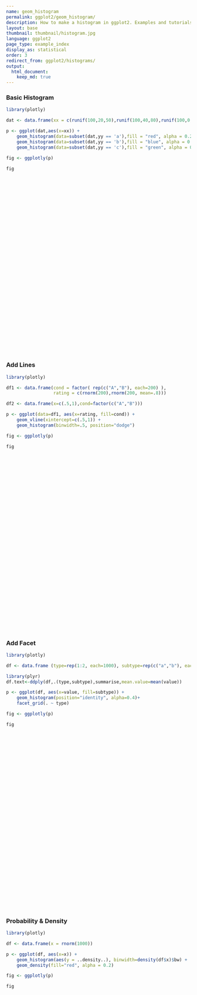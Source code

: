 ```yaml
---
name: geom_histogram
permalink: ggplot2/geom_histogram/
description: How to make a histogram in ggplot2. Examples and tutorials for plotting histograms with geom_histogram, geom_density and stat_density.
layout: base
thumbnail: thumbnail/histogram.jpg
language: ggplot2
page_type: example_index
display_as: statistical
order: 3
redirect_from: ggplot2/histograms/
output:
  html_document:
    keep_md: true
---
```



### Basic Histogram


```r
library(plotly)

dat <- data.frame(xx = c(runif(100,20,50),runif(100,40,80),runif(100,0,30)),yy = rep(letters[1:3],each = 100))

p <- ggplot(dat,aes(x=xx)) +
    geom_histogram(data=subset(dat,yy == 'a'),fill = "red", alpha = 0.2) +
    geom_histogram(data=subset(dat,yy == 'b'),fill = "blue", alpha = 0.2) +
    geom_histogram(data=subset(dat,yy == 'c'),fill = "green", alpha = 0.2)

fig <- ggplotly(p)

fig
```

<div id="htmlwidget-a81e1f83b723fde5deac" style="width:672px;height:480px;" class="plotly html-widget"></div>
<script type="application/json" data-for="htmlwidget-a81e1f83b723fde5deac">{"x":{"data":[{"orientation":"v","width":[2.72427483204881,2.72427483204881,2.72427483204881,2.72427483204881,2.72427483204881,2.72427483204881,2.72427483204881,2.72427483204881,2.72427483204881,2.72427483204881,2.72427483204881,2.72427483204881,2.72427483204881,2.72427483204881,2.72427483204881,2.72427483204881,2.72427483204881,2.72427483204881,2.72427483204881,2.72427483204881,2.72427483204881,2.72427483204881,2.72427483204881,2.72427483204881,2.72427483204882,2.72427483204882,2.72427483204882,2.72427483204882,2.72427483204882,2.72427483204882],"base":[0,0,0,0,0,0,0,0,0,0,0,0,0,0,0,0,0,0,0,0,0,0,0,0,0,0,0,0,0,0],"x":[0,2.72427483204881,5.44854966409761,8.17282449614642,10.8970993281952,13.621374160244,16.3456489922928,19.0699238243416,21.7941986563905,24.5184734884393,27.2427483204881,29.9670231525369,32.6912979845857,35.4155728166345,38.1398476486833,40.8641224807321,43.5883973127809,46.3126721448297,49.0369469768785,51.7612218089273,54.4854966409761,57.2097714730249,59.9340463050737,62.6583211371225,65.3825959691713,68.1068708012202,70.831145633269,73.5554204653178,76.2796952973666,79.0039701294154],"y":[0,0,0,0,0,0,0,3,12,8,9,6,7,9,6,10,8,9,13,0,0,0,0,0,0,0,0,0,0,0],"text":["count:  0<br />xx:  0.000000","count:  0<br />xx:  2.724275","count:  0<br />xx:  5.448550","count:  0<br />xx:  8.172824","count:  0<br />xx: 10.897099","count:  0<br />xx: 13.621374","count:  0<br />xx: 16.345649","count:  3<br />xx: 19.069924","count: 12<br />xx: 21.794199","count:  8<br />xx: 24.518473","count:  9<br />xx: 27.242748","count:  6<br />xx: 29.967023","count:  7<br />xx: 32.691298","count:  9<br />xx: 35.415573","count:  6<br />xx: 38.139848","count: 10<br />xx: 40.864122","count:  8<br />xx: 43.588397","count:  9<br />xx: 46.312672","count: 13<br />xx: 49.036947","count:  0<br />xx: 51.761222","count:  0<br />xx: 54.485497","count:  0<br />xx: 57.209771","count:  0<br />xx: 59.934046","count:  0<br />xx: 62.658321","count:  0<br />xx: 65.382596","count:  0<br />xx: 68.106871","count:  0<br />xx: 70.831146","count:  0<br />xx: 73.555420","count:  0<br />xx: 76.279695","count:  0<br />xx: 79.003970"],"type":"bar","marker":{"autocolorscale":false,"color":"rgba(255,0,0,0.2)","line":{"width":1.88976377952756,"color":"transparent"}},"showlegend":false,"xaxis":"x","yaxis":"y","hoverinfo":"text","frame":null},{"orientation":"v","width":[2.72427483204881,2.72427483204881,2.72427483204881,2.72427483204881,2.72427483204881,2.72427483204881,2.72427483204881,2.72427483204881,2.72427483204881,2.72427483204881,2.72427483204881,2.72427483204881,2.72427483204881,2.72427483204881,2.72427483204881,2.72427483204881,2.72427483204881,2.72427483204881,2.72427483204881,2.72427483204881,2.72427483204881,2.72427483204881,2.72427483204881,2.72427483204881,2.72427483204882,2.72427483204882,2.72427483204882,2.72427483204882,2.72427483204882,2.72427483204882],"base":[0,0,0,0,0,0,0,0,0,0,0,0,0,0,0,0,0,0,0,0,0,0,0,0,0,0,0,0,0,0],"x":[0,2.72427483204881,5.44854966409761,8.17282449614642,10.8970993281952,13.621374160244,16.3456489922928,19.0699238243416,21.7941986563905,24.5184734884393,27.2427483204881,29.9670231525369,32.6912979845857,35.4155728166345,38.1398476486833,40.8641224807321,43.5883973127809,46.3126721448297,49.0369469768785,51.7612218089273,54.4854966409761,57.2097714730249,59.9340463050737,62.6583211371225,65.3825959691713,68.1068708012202,70.831145633269,73.5554204653178,76.2796952973666,79.0039701294154],"y":[0,0,0,0,0,0,0,0,0,0,0,0,0,0,0,5,7,9,4,7,6,9,4,9,8,8,7,5,10,2],"text":["count:  0<br />xx:  0.000000","count:  0<br />xx:  2.724275","count:  0<br />xx:  5.448550","count:  0<br />xx:  8.172824","count:  0<br />xx: 10.897099","count:  0<br />xx: 13.621374","count:  0<br />xx: 16.345649","count:  0<br />xx: 19.069924","count:  0<br />xx: 21.794199","count:  0<br />xx: 24.518473","count:  0<br />xx: 27.242748","count:  0<br />xx: 29.967023","count:  0<br />xx: 32.691298","count:  0<br />xx: 35.415573","count:  0<br />xx: 38.139848","count:  5<br />xx: 40.864122","count:  7<br />xx: 43.588397","count:  9<br />xx: 46.312672","count:  4<br />xx: 49.036947","count:  7<br />xx: 51.761222","count:  6<br />xx: 54.485497","count:  9<br />xx: 57.209771","count:  4<br />xx: 59.934046","count:  9<br />xx: 62.658321","count:  8<br />xx: 65.382596","count:  8<br />xx: 68.106871","count:  7<br />xx: 70.831146","count:  5<br />xx: 73.555420","count: 10<br />xx: 76.279695","count:  2<br />xx: 79.003970"],"type":"bar","marker":{"autocolorscale":false,"color":"rgba(0,0,255,0.2)","line":{"width":1.88976377952756,"color":"transparent"}},"showlegend":false,"xaxis":"x","yaxis":"y","hoverinfo":"text","frame":null},{"orientation":"v","width":[2.72427483204881,2.72427483204881,2.72427483204881,2.72427483204881,2.72427483204881,2.72427483204881,2.72427483204881,2.72427483204881,2.72427483204881,2.72427483204881,2.72427483204881,2.72427483204881,2.72427483204881,2.72427483204881,2.72427483204881,2.72427483204881,2.72427483204881,2.72427483204881,2.72427483204881,2.72427483204881,2.72427483204881,2.72427483204881,2.72427483204881,2.72427483204881,2.72427483204882,2.72427483204882,2.72427483204882,2.72427483204882,2.72427483204882,2.72427483204882],"base":[0,0,0,0,0,0,0,0,0,0,0,0,0,0,0,0,0,0,0,0,0,0,0,0,0,0,0,0,0,0],"x":[0,2.72427483204881,5.44854966409761,8.17282449614642,10.8970993281952,13.621374160244,16.3456489922928,19.0699238243416,21.7941986563905,24.5184734884393,27.2427483204881,29.9670231525369,32.6912979845857,35.4155728166345,38.1398476486833,40.8641224807321,43.5883973127809,46.3126721448297,49.0369469768785,51.7612218089273,54.4854966409761,57.2097714730249,59.9340463050737,62.6583211371225,65.3825959691713,68.1068708012202,70.831145633269,73.5554204653178,76.2796952973666,79.0039701294154],"y":[8,15,9,6,3,10,5,12,10,8,6,8,0,0,0,0,0,0,0,0,0,0,0,0,0,0,0,0,0,0],"text":["count:  8<br />xx:  0.000000","count: 15<br />xx:  2.724275","count:  9<br />xx:  5.448550","count:  6<br />xx:  8.172824","count:  3<br />xx: 10.897099","count: 10<br />xx: 13.621374","count:  5<br />xx: 16.345649","count: 12<br />xx: 19.069924","count: 10<br />xx: 21.794199","count:  8<br />xx: 24.518473","count:  6<br />xx: 27.242748","count:  8<br />xx: 29.967023","count:  0<br />xx: 32.691298","count:  0<br />xx: 35.415573","count:  0<br />xx: 38.139848","count:  0<br />xx: 40.864122","count:  0<br />xx: 43.588397","count:  0<br />xx: 46.312672","count:  0<br />xx: 49.036947","count:  0<br />xx: 51.761222","count:  0<br />xx: 54.485497","count:  0<br />xx: 57.209771","count:  0<br />xx: 59.934046","count:  0<br />xx: 62.658321","count:  0<br />xx: 65.382596","count:  0<br />xx: 68.106871","count:  0<br />xx: 70.831146","count:  0<br />xx: 73.555420","count:  0<br />xx: 76.279695","count:  0<br />xx: 79.003970"],"type":"bar","marker":{"autocolorscale":false,"color":"rgba(0,255,0,0.2)","line":{"width":1.88976377952756,"color":"transparent"}},"showlegend":false,"xaxis":"x","yaxis":"y","hoverinfo":"text","frame":null}],"layout":{"margin":{"t":26.2283105022831,"r":7.30593607305936,"b":40.1826484018265,"l":37.2602739726027},"plot_bgcolor":"rgba(235,235,235,1)","paper_bgcolor":"rgba(255,255,255,1)","font":{"color":"rgba(0,0,0,1)","family":"","size":14.6118721461187},"xaxis":{"domain":[0,1],"automargin":true,"type":"linear","autorange":false,"range":[-5.44854966409761,84.452519793513],"tickmode":"array","ticktext":["0","20","40","60","80"],"tickvals":[0,20,40,60,80],"categoryorder":"array","categoryarray":["0","20","40","60","80"],"nticks":null,"ticks":"outside","tickcolor":"rgba(51,51,51,1)","ticklen":3.65296803652968,"tickwidth":0.66417600664176,"showticklabels":true,"tickfont":{"color":"rgba(77,77,77,1)","family":"","size":11.689497716895},"tickangle":-0,"showline":false,"linecolor":null,"linewidth":0,"showgrid":true,"gridcolor":"rgba(255,255,255,1)","gridwidth":0.66417600664176,"zeroline":false,"anchor":"y","title":{"text":"xx","font":{"color":"rgba(0,0,0,1)","family":"","size":14.6118721461187}},"hoverformat":".2f"},"yaxis":{"domain":[0,1],"automargin":true,"type":"linear","autorange":false,"range":[-0.75,15.75],"tickmode":"array","ticktext":["0","5","10","15"],"tickvals":[0,5,10,15],"categoryorder":"array","categoryarray":["0","5","10","15"],"nticks":null,"ticks":"outside","tickcolor":"rgba(51,51,51,1)","ticklen":3.65296803652968,"tickwidth":0.66417600664176,"showticklabels":true,"tickfont":{"color":"rgba(77,77,77,1)","family":"","size":11.689497716895},"tickangle":-0,"showline":false,"linecolor":null,"linewidth":0,"showgrid":true,"gridcolor":"rgba(255,255,255,1)","gridwidth":0.66417600664176,"zeroline":false,"anchor":"x","title":{"text":"count","font":{"color":"rgba(0,0,0,1)","family":"","size":14.6118721461187}},"hoverformat":".2f"},"shapes":[{"type":"rect","fillcolor":null,"line":{"color":null,"width":0,"linetype":[]},"yref":"paper","xref":"paper","x0":0,"x1":1,"y0":0,"y1":1}],"showlegend":false,"legend":{"bgcolor":"rgba(255,255,255,1)","bordercolor":"transparent","borderwidth":1.88976377952756,"font":{"color":"rgba(0,0,0,1)","family":"","size":11.689497716895}},"hovermode":"closest","barmode":"relative"},"config":{"doubleClick":"reset","showSendToCloud":false},"source":"A","attrs":{"3b3049e8c87f":{"x":{},"type":"bar"},"3b30786694eb":{"x":{}},"3b304cdfc818":{"x":{}}},"cur_data":"3b3049e8c87f","visdat":{"3b3049e8c87f":["function (y) ","x"],"3b30786694eb":["function (y) ","x"],"3b304cdfc818":["function (y) ","x"]},"highlight":{"on":"plotly_click","persistent":false,"dynamic":false,"selectize":false,"opacityDim":0.2,"selected":{"opacity":1},"debounce":0},"shinyEvents":["plotly_hover","plotly_click","plotly_selected","plotly_relayout","plotly_brushed","plotly_brushing","plotly_clickannotation","plotly_doubleclick","plotly_deselect","plotly_afterplot","plotly_sunburstclick"],"base_url":"https://plot.ly"},"evals":[],"jsHooks":[]}</script>

### Add Lines


```r
library(plotly)

df1 <- data.frame(cond = factor( rep(c("A","B"), each=200) ),
                  rating = c(rnorm(200),rnorm(200, mean=.8)))

df2 <- data.frame(x=c(.5,1),cond=factor(c("A","B")))

p <- ggplot(data=df1, aes(x=rating, fill=cond)) +
    geom_vline(xintercept=c(.5,1)) +
    geom_histogram(binwidth=.5, position="dodge")

fig <- ggplotly(p)

fig
```

<div id="htmlwidget-442c13b4b071190b6393" style="width:672px;height:480px;" class="plotly html-widget"></div>
<script type="application/json" data-for="htmlwidget-442c13b4b071190b6393">{"x":{"data":[{"x":[0.5,0.5,null,1,1],"y":[-2.75,57.75,null,-2.75,57.75],"text":["xintercept: 0.5","xintercept: 0.5",null,"xintercept: 1.0","xintercept: 1.0"],"type":"scatter","mode":"lines","line":{"width":1.88976377952756,"color":"rgba(0,0,0,1)","dash":"solid"},"hoveron":"points","showlegend":false,"xaxis":"x","yaxis":"y","hoverinfo":"text","frame":null},{"orientation":"v","width":[0.25,0.25,0.25,0.25,0.25,0.25,0.25,0.25,0.25,0.25,0.25,0.25,0.25,0.25],"base":[0,0,0,0,0,0,0,0,0,0,0,0,0,0],"x":[-2.625,-2.125,-1.625,-1.125,-0.625,-0.125,0.375,0.875,1.375,1.875,2.375,2.875,3.375,3.875],"y":[1,8,7,27,35,44,26,26,15,6,3,2,0,0],"text":["count:  1<br />rating: -2.625<br />cond: A","count:  8<br />rating: -2.125<br />cond: A","count:  7<br />rating: -1.625<br />cond: A","count: 27<br />rating: -1.125<br />cond: A","count: 35<br />rating: -0.625<br />cond: A","count: 44<br />rating: -0.125<br />cond: A","count: 26<br />rating:  0.375<br />cond: A","count: 26<br />rating:  0.875<br />cond: A","count: 15<br />rating:  1.375<br />cond: A","count:  6<br />rating:  1.875<br />cond: A","count:  3<br />rating:  2.375<br />cond: A","count:  2<br />rating:  2.875<br />cond: A","count:  0<br />rating:  3.375<br />cond: A","count:  0<br />rating:  3.875<br />cond: A"],"type":"bar","marker":{"autocolorscale":false,"color":"rgba(248,118,109,1)","line":{"width":1.88976377952756,"color":"transparent"}},"name":"A","legendgroup":"A","showlegend":true,"xaxis":"x","yaxis":"y","hoverinfo":"text","frame":null},{"orientation":"v","width":[0.25,0.25,0.25,0.25,0.25,0.25,0.25,0.25,0.25,0.25,0.25,0.25,0.25,0.25],"base":[0,0,0,0,0,0,0,0,0,0,0,0,0,0],"x":[-2.375,-1.875,-1.375,-0.875,-0.375,0.125,0.625,1.125,1.625,2.125,2.625,3.125,3.625,4.125],"y":[0,2,2,6,11,28,43,55,25,17,5,3,2,1],"text":["count:  0<br />rating: -2.375<br />cond: B","count:  2<br />rating: -1.875<br />cond: B","count:  2<br />rating: -1.375<br />cond: B","count:  6<br />rating: -0.875<br />cond: B","count: 11<br />rating: -0.375<br />cond: B","count: 28<br />rating:  0.125<br />cond: B","count: 43<br />rating:  0.625<br />cond: B","count: 55<br />rating:  1.125<br />cond: B","count: 25<br />rating:  1.625<br />cond: B","count: 17<br />rating:  2.125<br />cond: B","count:  5<br />rating:  2.625<br />cond: B","count:  3<br />rating:  3.125<br />cond: B","count:  2<br />rating:  3.625<br />cond: B","count:  1<br />rating:  4.125<br />cond: B"],"type":"bar","marker":{"autocolorscale":false,"color":"rgba(0,191,196,1)","line":{"width":1.88976377952756,"color":"transparent"}},"name":"B","legendgroup":"B","showlegend":true,"xaxis":"x","yaxis":"y","hoverinfo":"text","frame":null}],"layout":{"margin":{"t":26.2283105022831,"r":7.30593607305936,"b":40.1826484018265,"l":37.2602739726027},"plot_bgcolor":"rgba(235,235,235,1)","paper_bgcolor":"rgba(255,255,255,1)","font":{"color":"rgba(0,0,0,1)","family":"","size":14.6118721461187},"xaxis":{"domain":[0,1],"automargin":true,"type":"linear","autorange":false,"range":[-3.1,4.6],"tickmode":"array","ticktext":["-2","0","2","4"],"tickvals":[-2,0,2,4],"categoryorder":"array","categoryarray":["-2","0","2","4"],"nticks":null,"ticks":"outside","tickcolor":"rgba(51,51,51,1)","ticklen":3.65296803652968,"tickwidth":0.66417600664176,"showticklabels":true,"tickfont":{"color":"rgba(77,77,77,1)","family":"","size":11.689497716895},"tickangle":-0,"showline":false,"linecolor":null,"linewidth":0,"showgrid":true,"gridcolor":"rgba(255,255,255,1)","gridwidth":0.66417600664176,"zeroline":false,"anchor":"y","title":{"text":"rating","font":{"color":"rgba(0,0,0,1)","family":"","size":14.6118721461187}},"hoverformat":".2f"},"yaxis":{"domain":[0,1],"automargin":true,"type":"linear","autorange":false,"range":[-2.75,57.75],"tickmode":"array","ticktext":["0","20","40"],"tickvals":[0,20,40],"categoryorder":"array","categoryarray":["0","20","40"],"nticks":null,"ticks":"outside","tickcolor":"rgba(51,51,51,1)","ticklen":3.65296803652968,"tickwidth":0.66417600664176,"showticklabels":true,"tickfont":{"color":"rgba(77,77,77,1)","family":"","size":11.689497716895},"tickangle":-0,"showline":false,"linecolor":null,"linewidth":0,"showgrid":true,"gridcolor":"rgba(255,255,255,1)","gridwidth":0.66417600664176,"zeroline":false,"anchor":"x","title":{"text":"count","font":{"color":"rgba(0,0,0,1)","family":"","size":14.6118721461187}},"hoverformat":".2f"},"shapes":[{"type":"rect","fillcolor":null,"line":{"color":null,"width":0,"linetype":[]},"yref":"paper","xref":"paper","x0":0,"x1":1,"y0":0,"y1":1}],"showlegend":true,"legend":{"bgcolor":"rgba(255,255,255,1)","bordercolor":"transparent","borderwidth":1.88976377952756,"font":{"color":"rgba(0,0,0,1)","family":"","size":11.689497716895},"y":0.93503937007874},"annotations":[{"text":"cond","x":1.02,"y":1,"showarrow":false,"ax":0,"ay":0,"font":{"color":"rgba(0,0,0,1)","family":"","size":14.6118721461187},"xref":"paper","yref":"paper","textangle":-0,"xanchor":"left","yanchor":"bottom","legendTitle":true}],"hovermode":"closest","barmode":"relative"},"config":{"doubleClick":"reset","showSendToCloud":false},"source":"A","attrs":{"3b306220bb97":{"xintercept":{},"type":"scatter"},"3b3079e910b":{"x":{},"fill":{}}},"cur_data":"3b306220bb97","visdat":{"3b306220bb97":["function (y) ","x"],"3b3079e910b":["function (y) ","x"]},"highlight":{"on":"plotly_click","persistent":false,"dynamic":false,"selectize":false,"opacityDim":0.2,"selected":{"opacity":1},"debounce":0},"shinyEvents":["plotly_hover","plotly_click","plotly_selected","plotly_relayout","plotly_brushed","plotly_brushing","plotly_clickannotation","plotly_doubleclick","plotly_deselect","plotly_afterplot","plotly_sunburstclick"],"base_url":"https://plot.ly"},"evals":[],"jsHooks":[]}</script>

### Add Facet


```r
library(plotly)

df <- data.frame (type=rep(1:2, each=1000), subtype=rep(c("a","b"), each=500), value=rnorm(4000, 0,1))

library(plyr)
df.text<-ddply(df,.(type,subtype),summarise,mean.value=mean(value))

p <- ggplot(df, aes(x=value, fill=subtype)) +
    geom_histogram(position="identity", alpha=0.4)+
    facet_grid(. ~ type)

fig <- ggplotly(p)

fig
```

<div id="htmlwidget-b0d0e483d25a39bd90c9" style="width:672px;height:480px;" class="plotly html-widget"></div>
<script type="application/json" data-for="htmlwidget-b0d0e483d25a39bd90c9">{"x":{"data":[{"orientation":"v","width":[0.269302401109158,0.269302401109158,0.269302401109158,0.269302401109158,0.269302401109158,0.269302401109158,0.269302401109158,0.269302401109158,0.269302401109158,0.269302401109158,0.269302401109158,0.269302401109158,0.269302401109158,0.269302401109158,0.269302401109158,0.269302401109158,0.269302401109158,0.269302401109158,0.269302401109158,0.269302401109158,0.269302401109159,0.269302401109158,0.269302401109158,0.269302401109158,0.269302401109158,0.269302401109158,0.269302401109158,0.269302401109159,0.269302401109158,0.269302401109158],"base":[0,0,0,0,0,0,0,0,0,0,0,0,0,0,0,0,0,0,0,0,0,0,0,0,0,0,0,0,0,0],"x":[-3.50093121441906,-3.2316288133099,-2.96232641220074,-2.69302401109158,-2.42372160998242,-2.15441920887327,-1.88511680776411,-1.61581440665495,-1.34651200554579,-1.07720960443663,-0.807907203327475,-0.538604802218317,-0.269302401109158,-2.22044604925031e-16,0.269302401109158,0.538604802218316,0.807907203327474,1.07720960443663,1.34651200554579,1.61581440665495,1.88511680776411,2.15441920887327,2.42372160998242,2.69302401109158,2.96232641220074,3.2316288133099,3.50093121441906,3.77023361552821,4.03953601663737,4.30883841774653],"y":[0,2,0,1,3,10,20,27,46,51,76,94,114,97,111,109,67,47,54,27,21,9,4,3,4,0,0,0,2,1],"text":["count:   0<br />value: -3.500931e+00<br />subtype: a","count:   2<br />value: -3.231629e+00<br />subtype: a","count:   0<br />value: -2.962326e+00<br />subtype: a","count:   1<br />value: -2.693024e+00<br />subtype: a","count:   3<br />value: -2.423722e+00<br />subtype: a","count:  10<br />value: -2.154419e+00<br />subtype: a","count:  20<br />value: -1.885117e+00<br />subtype: a","count:  27<br />value: -1.615814e+00<br />subtype: a","count:  46<br />value: -1.346512e+00<br />subtype: a","count:  51<br />value: -1.077210e+00<br />subtype: a","count:  76<br />value: -8.079072e-01<br />subtype: a","count:  94<br />value: -5.386048e-01<br />subtype: a","count: 114<br />value: -2.693024e-01<br />subtype: a","count:  97<br />value: -2.220446e-16<br />subtype: a","count: 111<br />value:  2.693024e-01<br />subtype: a","count: 109<br />value:  5.386048e-01<br />subtype: a","count:  67<br />value:  8.079072e-01<br />subtype: a","count:  47<br />value:  1.077210e+00<br />subtype: a","count:  54<br />value:  1.346512e+00<br />subtype: a","count:  27<br />value:  1.615814e+00<br />subtype: a","count:  21<br />value:  1.885117e+00<br />subtype: a","count:   9<br />value:  2.154419e+00<br />subtype: a","count:   4<br />value:  2.423722e+00<br />subtype: a","count:   3<br />value:  2.693024e+00<br />subtype: a","count:   4<br />value:  2.962326e+00<br />subtype: a","count:   0<br />value:  3.231629e+00<br />subtype: a","count:   0<br />value:  3.500931e+00<br />subtype: a","count:   0<br />value:  3.770234e+00<br />subtype: a","count:   2<br />value:  4.039536e+00<br />subtype: a","count:   1<br />value:  4.308838e+00<br />subtype: a"],"type":"bar","marker":{"autocolorscale":false,"color":"rgba(248,118,109,0.4)","line":{"width":1.88976377952756,"color":"transparent"}},"name":"a","legendgroup":"a","showlegend":true,"xaxis":"x","yaxis":"y","hoverinfo":"text","frame":null},{"orientation":"v","width":[0.269302401109158,0.269302401109158,0.269302401109158,0.269302401109158,0.269302401109158,0.269302401109158,0.269302401109158,0.269302401109158,0.269302401109158,0.269302401109158,0.269302401109158,0.269302401109158,0.269302401109158,0.269302401109158,0.269302401109158,0.269302401109158,0.269302401109158,0.269302401109158,0.269302401109158,0.269302401109158,0.269302401109159,0.269302401109158,0.269302401109158,0.269302401109158,0.269302401109158,0.269302401109158,0.269302401109158,0.269302401109159,0.269302401109158,0.269302401109158],"base":[0,0,0,0,0,0,0,0,0,0,0,0,0,0,0,0,0,0,0,0,0,0,0,0,0,0,0,0,0,0],"x":[-3.50093121441906,-3.2316288133099,-2.96232641220074,-2.69302401109158,-2.42372160998242,-2.15441920887327,-1.88511680776411,-1.61581440665495,-1.34651200554579,-1.07720960443663,-0.807907203327475,-0.538604802218317,-0.269302401109158,-2.22044604925031e-16,0.269302401109158,0.538604802218316,0.807907203327474,1.07720960443663,1.34651200554579,1.61581440665495,1.88511680776411,2.15441920887327,2.42372160998242,2.69302401109158,2.96232641220074,3.2316288133099,3.50093121441906,3.77023361552821,4.03953601663737,4.30883841774653],"y":[2,1,2,4,2,11,25,22,57,68,61,83,103,112,88,85,84,66,41,31,23,13,10,3,3,0,0,0,0,0],"text":["count:   2<br />value: -3.500931e+00<br />subtype: a","count:   1<br />value: -3.231629e+00<br />subtype: a","count:   2<br />value: -2.962326e+00<br />subtype: a","count:   4<br />value: -2.693024e+00<br />subtype: a","count:   2<br />value: -2.423722e+00<br />subtype: a","count:  11<br />value: -2.154419e+00<br />subtype: a","count:  25<br />value: -1.885117e+00<br />subtype: a","count:  22<br />value: -1.615814e+00<br />subtype: a","count:  57<br />value: -1.346512e+00<br />subtype: a","count:  68<br />value: -1.077210e+00<br />subtype: a","count:  61<br />value: -8.079072e-01<br />subtype: a","count:  83<br />value: -5.386048e-01<br />subtype: a","count: 103<br />value: -2.693024e-01<br />subtype: a","count: 112<br />value: -2.220446e-16<br />subtype: a","count:  88<br />value:  2.693024e-01<br />subtype: a","count:  85<br />value:  5.386048e-01<br />subtype: a","count:  84<br />value:  8.079072e-01<br />subtype: a","count:  66<br />value:  1.077210e+00<br />subtype: a","count:  41<br />value:  1.346512e+00<br />subtype: a","count:  31<br />value:  1.615814e+00<br />subtype: a","count:  23<br />value:  1.885117e+00<br />subtype: a","count:  13<br />value:  2.154419e+00<br />subtype: a","count:  10<br />value:  2.423722e+00<br />subtype: a","count:   3<br />value:  2.693024e+00<br />subtype: a","count:   3<br />value:  2.962326e+00<br />subtype: a","count:   0<br />value:  3.231629e+00<br />subtype: a","count:   0<br />value:  3.500931e+00<br />subtype: a","count:   0<br />value:  3.770234e+00<br />subtype: a","count:   0<br />value:  4.039536e+00<br />subtype: a","count:   0<br />value:  4.308838e+00<br />subtype: a"],"type":"bar","marker":{"autocolorscale":false,"color":"rgba(248,118,109,0.4)","line":{"width":1.88976377952756,"color":"transparent"}},"name":"a","legendgroup":"a","showlegend":false,"xaxis":"x2","yaxis":"y","hoverinfo":"text","frame":null},{"orientation":"v","width":[0.269302401109158,0.269302401109158,0.269302401109158,0.269302401109158,0.269302401109158,0.269302401109158,0.269302401109158,0.269302401109158,0.269302401109158,0.269302401109158,0.269302401109158,0.269302401109158,0.269302401109158,0.269302401109158,0.269302401109158,0.269302401109158,0.269302401109158,0.269302401109158,0.269302401109158,0.269302401109158,0.269302401109159,0.269302401109158,0.269302401109158,0.269302401109158,0.269302401109158,0.269302401109158,0.269302401109158,0.269302401109159,0.269302401109158,0.269302401109158],"base":[0,0,0,0,0,0,0,0,0,0,0,0,0,0,0,0,0,0,0,0,0,0,0,0,0,0,0,0,0,0],"x":[-3.50093121441906,-3.2316288133099,-2.96232641220074,-2.69302401109158,-2.42372160998242,-2.15441920887327,-1.88511680776411,-1.61581440665495,-1.34651200554579,-1.07720960443663,-0.807907203327475,-0.538604802218317,-0.269302401109158,-2.22044604925031e-16,0.269302401109158,0.538604802218316,0.807907203327474,1.07720960443663,1.34651200554579,1.61581440665495,1.88511680776411,2.15441920887327,2.42372160998242,2.69302401109158,2.96232641220074,3.2316288133099,3.50093121441906,3.77023361552821,4.03953601663737,4.30883841774653],"y":[0,0,0,1,4,10,25,30,45,59,72,82,105,89,123,79,92,75,36,37,18,12,2,4,0,0,0,0,0,0],"text":["count:   0<br />value: -3.500931e+00<br />subtype: b","count:   0<br />value: -3.231629e+00<br />subtype: b","count:   0<br />value: -2.962326e+00<br />subtype: b","count:   1<br />value: -2.693024e+00<br />subtype: b","count:   4<br />value: -2.423722e+00<br />subtype: b","count:  10<br />value: -2.154419e+00<br />subtype: b","count:  25<br />value: -1.885117e+00<br />subtype: b","count:  30<br />value: -1.615814e+00<br />subtype: b","count:  45<br />value: -1.346512e+00<br />subtype: b","count:  59<br />value: -1.077210e+00<br />subtype: b","count:  72<br />value: -8.079072e-01<br />subtype: b","count:  82<br />value: -5.386048e-01<br />subtype: b","count: 105<br />value: -2.693024e-01<br />subtype: b","count:  89<br />value: -2.220446e-16<br />subtype: b","count: 123<br />value:  2.693024e-01<br />subtype: b","count:  79<br />value:  5.386048e-01<br />subtype: b","count:  92<br />value:  8.079072e-01<br />subtype: b","count:  75<br />value:  1.077210e+00<br />subtype: b","count:  36<br />value:  1.346512e+00<br />subtype: b","count:  37<br />value:  1.615814e+00<br />subtype: b","count:  18<br />value:  1.885117e+00<br />subtype: b","count:  12<br />value:  2.154419e+00<br />subtype: b","count:   2<br />value:  2.423722e+00<br />subtype: b","count:   4<br />value:  2.693024e+00<br />subtype: b","count:   0<br />value:  2.962326e+00<br />subtype: b","count:   0<br />value:  3.231629e+00<br />subtype: b","count:   0<br />value:  3.500931e+00<br />subtype: b","count:   0<br />value:  3.770234e+00<br />subtype: b","count:   0<br />value:  4.039536e+00<br />subtype: b","count:   0<br />value:  4.308838e+00<br />subtype: b"],"type":"bar","marker":{"autocolorscale":false,"color":"rgba(0,191,196,0.4)","line":{"width":1.88976377952756,"color":"transparent"}},"name":"b","legendgroup":"b","showlegend":true,"xaxis":"x","yaxis":"y","hoverinfo":"text","frame":null},{"orientation":"v","width":[0.269302401109158,0.269302401109158,0.269302401109158,0.269302401109158,0.269302401109158,0.269302401109158,0.269302401109158,0.269302401109158,0.269302401109158,0.269302401109158,0.269302401109158,0.269302401109158,0.269302401109158,0.269302401109158,0.269302401109158,0.269302401109158,0.269302401109158,0.269302401109158,0.269302401109158,0.269302401109158,0.269302401109159,0.269302401109158,0.269302401109158,0.269302401109158,0.269302401109158,0.269302401109158,0.269302401109158,0.269302401109159,0.269302401109158,0.269302401109158],"base":[0,0,0,0,0,0,0,0,0,0,0,0,0,0,0,0,0,0,0,0,0,0,0,0,0,0,0,0,0,0],"x":[-3.50093121441906,-3.2316288133099,-2.96232641220074,-2.69302401109158,-2.42372160998242,-2.15441920887327,-1.88511680776411,-1.61581440665495,-1.34651200554579,-1.07720960443663,-0.807907203327475,-0.538604802218317,-0.269302401109158,-2.22044604925031e-16,0.269302401109158,0.538604802218316,0.807907203327474,1.07720960443663,1.34651200554579,1.61581440665495,1.88511680776411,2.15441920887327,2.42372160998242,2.69302401109158,2.96232641220074,3.2316288133099,3.50093121441906,3.77023361552821,4.03953601663737,4.30883841774653],"y":[0,0,1,2,3,13,22,24,41,65,76,103,98,125,106,74,88,56,38,16,23,14,5,5,2,0,0,0,0,0],"text":["count:   0<br />value: -3.500931e+00<br />subtype: b","count:   0<br />value: -3.231629e+00<br />subtype: b","count:   1<br />value: -2.962326e+00<br />subtype: b","count:   2<br />value: -2.693024e+00<br />subtype: b","count:   3<br />value: -2.423722e+00<br />subtype: b","count:  13<br />value: -2.154419e+00<br />subtype: b","count:  22<br />value: -1.885117e+00<br />subtype: b","count:  24<br />value: -1.615814e+00<br />subtype: b","count:  41<br />value: -1.346512e+00<br />subtype: b","count:  65<br />value: -1.077210e+00<br />subtype: b","count:  76<br />value: -8.079072e-01<br />subtype: b","count: 103<br />value: -5.386048e-01<br />subtype: b","count:  98<br />value: -2.693024e-01<br />subtype: b","count: 125<br />value: -2.220446e-16<br />subtype: b","count: 106<br />value:  2.693024e-01<br />subtype: b","count:  74<br />value:  5.386048e-01<br />subtype: b","count:  88<br />value:  8.079072e-01<br />subtype: b","count:  56<br />value:  1.077210e+00<br />subtype: b","count:  38<br />value:  1.346512e+00<br />subtype: b","count:  16<br />value:  1.615814e+00<br />subtype: b","count:  23<br />value:  1.885117e+00<br />subtype: b","count:  14<br />value:  2.154419e+00<br />subtype: b","count:   5<br />value:  2.423722e+00<br />subtype: b","count:   5<br />value:  2.693024e+00<br />subtype: b","count:   2<br />value:  2.962326e+00<br />subtype: b","count:   0<br />value:  3.231629e+00<br />subtype: b","count:   0<br />value:  3.500931e+00<br />subtype: b","count:   0<br />value:  3.770234e+00<br />subtype: b","count:   0<br />value:  4.039536e+00<br />subtype: b","count:   0<br />value:  4.308838e+00<br />subtype: b"],"type":"bar","marker":{"autocolorscale":false,"color":"rgba(0,191,196,0.4)","line":{"width":1.88976377952756,"color":"transparent"}},"name":"b","legendgroup":"b","showlegend":false,"xaxis":"x2","yaxis":"y","hoverinfo":"text","frame":null}],"layout":{"margin":{"t":37.9178082191781,"r":18.9954337899543,"b":40.1826484018265,"l":43.1050228310502},"plot_bgcolor":"rgba(235,235,235,1)","paper_bgcolor":"rgba(255,255,255,1)","font":{"color":"rgba(0,0,0,1)","family":"","size":14.6118721461187},"xaxis":{"domain":[0,0.491846053489889],"automargin":true,"type":"linear","autorange":false,"range":[-4.03953601663737,4.84744321996485],"tickmode":"array","ticktext":["-4","-2","0","2","4"],"tickvals":[-4,-2,0,2,4],"categoryorder":"array","categoryarray":["-4","-2","0","2","4"],"nticks":null,"ticks":"outside","tickcolor":"rgba(51,51,51,1)","ticklen":3.65296803652968,"tickwidth":0.66417600664176,"showticklabels":true,"tickfont":{"color":"rgba(77,77,77,1)","family":"","size":11.689497716895},"tickangle":-0,"showline":false,"linecolor":null,"linewidth":0,"showgrid":true,"gridcolor":"rgba(255,255,255,1)","gridwidth":0.66417600664176,"zeroline":false,"anchor":"y","title":"","hoverformat":".2f"},"annotations":[{"text":"value","x":0.5,"y":-0.0353881278538813,"showarrow":false,"ax":0,"ay":0,"font":{"color":"rgba(0,0,0,1)","family":"","size":14.6118721461187},"xref":"paper","yref":"paper","textangle":-0,"xanchor":"center","yanchor":"top","annotationType":"axis"},{"text":"count","x":-0.0318003913894325,"y":0.5,"showarrow":false,"ax":0,"ay":0,"font":{"color":"rgba(0,0,0,1)","family":"","size":14.6118721461187},"xref":"paper","yref":"paper","textangle":-90,"xanchor":"right","yanchor":"center","annotationType":"axis"},{"text":"1","x":0.245923026744945,"y":1,"showarrow":false,"ax":0,"ay":0,"font":{"color":"rgba(26,26,26,1)","family":"","size":11.689497716895},"xref":"paper","yref":"paper","textangle":-0,"xanchor":"center","yanchor":"bottom"},{"text":"2","x":0.754076973255055,"y":1,"showarrow":false,"ax":0,"ay":0,"font":{"color":"rgba(26,26,26,1)","family":"","size":11.689497716895},"xref":"paper","yref":"paper","textangle":-0,"xanchor":"center","yanchor":"bottom"},{"text":"subtype","x":1.02,"y":1,"showarrow":false,"ax":0,"ay":0,"font":{"color":"rgba(0,0,0,1)","family":"","size":14.6118721461187},"xref":"paper","yref":"paper","textangle":-0,"xanchor":"left","yanchor":"bottom","legendTitle":true}],"yaxis":{"domain":[0,1],"automargin":true,"type":"linear","autorange":false,"range":[-6.25,131.25],"tickmode":"array","ticktext":["0","40","80","120"],"tickvals":[0,40,80,120],"categoryorder":"array","categoryarray":["0","40","80","120"],"nticks":null,"ticks":"outside","tickcolor":"rgba(51,51,51,1)","ticklen":3.65296803652968,"tickwidth":0.66417600664176,"showticklabels":true,"tickfont":{"color":"rgba(77,77,77,1)","family":"","size":11.689497716895},"tickangle":-0,"showline":false,"linecolor":null,"linewidth":0,"showgrid":true,"gridcolor":"rgba(255,255,255,1)","gridwidth":0.66417600664176,"zeroline":false,"anchor":"x","title":"","hoverformat":".2f"},"shapes":[{"type":"rect","fillcolor":null,"line":{"color":null,"width":0,"linetype":[]},"yref":"paper","xref":"paper","x0":0,"x1":0.491846053489889,"y0":0,"y1":1},{"type":"rect","fillcolor":"rgba(217,217,217,1)","line":{"color":"transparent","width":0.66417600664176,"linetype":"solid"},"yref":"paper","xref":"paper","x0":0,"x1":0.491846053489889,"y0":0,"y1":23.37899543379,"yanchor":1,"ysizemode":"pixel"},{"type":"rect","fillcolor":null,"line":{"color":null,"width":0,"linetype":[]},"yref":"paper","xref":"paper","x0":0.508153946510111,"x1":1,"y0":0,"y1":1},{"type":"rect","fillcolor":"rgba(217,217,217,1)","line":{"color":"transparent","width":0.66417600664176,"linetype":"solid"},"yref":"paper","xref":"paper","x0":0.508153946510111,"x1":1,"y0":0,"y1":23.37899543379,"yanchor":1,"ysizemode":"pixel"}],"xaxis2":{"type":"linear","autorange":false,"range":[-4.03953601663737,4.84744321996485],"tickmode":"array","ticktext":["-4","-2","0","2","4"],"tickvals":[-4,-2,0,2,4],"categoryorder":"array","categoryarray":["-4","-2","0","2","4"],"nticks":null,"ticks":"outside","tickcolor":"rgba(51,51,51,1)","ticklen":3.65296803652968,"tickwidth":0.66417600664176,"showticklabels":true,"tickfont":{"color":"rgba(77,77,77,1)","family":"","size":11.689497716895},"tickangle":-0,"showline":false,"linecolor":null,"linewidth":0,"showgrid":true,"domain":[0.508153946510111,1],"gridcolor":"rgba(255,255,255,1)","gridwidth":0.66417600664176,"zeroline":false,"anchor":"y","title":"","hoverformat":".2f"},"showlegend":true,"legend":{"bgcolor":"rgba(255,255,255,1)","bordercolor":"transparent","borderwidth":1.88976377952756,"font":{"color":"rgba(0,0,0,1)","family":"","size":11.689497716895},"y":0.93503937007874},"hovermode":"closest","barmode":"relative"},"config":{"doubleClick":"reset","showSendToCloud":false},"source":"A","attrs":{"3b301900a1ff":{"x":{},"fill":{},"type":"bar"}},"cur_data":"3b301900a1ff","visdat":{"3b301900a1ff":["function (y) ","x"]},"highlight":{"on":"plotly_click","persistent":false,"dynamic":false,"selectize":false,"opacityDim":0.2,"selected":{"opacity":1},"debounce":0},"shinyEvents":["plotly_hover","plotly_click","plotly_selected","plotly_relayout","plotly_brushed","plotly_brushing","plotly_clickannotation","plotly_doubleclick","plotly_deselect","plotly_afterplot","plotly_sunburstclick"],"base_url":"https://plot.ly"},"evals":[],"jsHooks":[]}</script>

### Probability & Density


```r
library(plotly)

df <- data.frame(x = rnorm(1000))

p <- ggplot(df, aes(x=x)) +
    geom_histogram(aes(y = ..density..), binwidth=density(df$x)$bw) +
    geom_density(fill="red", alpha = 0.2)

fig <- ggplotly(p)

fig
```

<div id="htmlwidget-f154b4f291082613d946" style="width:672px;height:480px;" class="plotly html-widget"></div>
<script type="application/json" data-for="htmlwidget-f154b4f291082613d946">{"x":{"data":[{"orientation":"v","width":[0.226919844526687,0.226919844526686,0.226919844526687,0.226919844526686,0.226919844526687,0.226919844526686,0.226919844526686,0.226919844526687,0.226919844526687,0.226919844526687,0.226919844526686,0.226919844526687,0.226919844526686,0.226919844526687,0.226919844526686,0.226919844526687,0.226919844526687,0.226919844526686,0.226919844526686,0.226919844526687,0.226919844526686,0.226919844526686,0.226919844526686,0.226919844526687,0.226919844526686,0.226919844526686,0.226919844526687,0.226919844526686,0.226919844526686],"base":[0,0,0,0,0,0,0,0,0,0,0,0,0,0,0,0,0,0,0,0,0,0,0,0,0,0,0,0,0],"x":[-2.49611828979355,-2.26919844526687,-2.04227860074018,-1.81535875621349,-1.58843891168681,-1.36151906716012,-1.13459922263343,-0.907679378106747,-0.68075953358006,-0.453839689053374,-0.226919844526687,-2.22044604925031e-16,0.226919844526686,0.453839689053373,0.68075953358006,0.907679378106746,1.13459922263343,1.36151906716012,1.58843891168681,1.81535875621349,2.04227860074018,2.26919844526687,2.49611828979355,2.72303813432024,2.94995797884693,3.17687782337361,3.4037976679003,3.63071751242699,3.85763735695367],"y":[0.0132205273023056,0.0484752667751205,0.0440684243410186,0.0572889516433243,0.123391588154852,0.14101895789126,0.233562649007399,0.264410546046112,0.334920024991742,0.348140552294047,0.370174764464557,0.35695423716225,0.396615819069168,0.330513182557639,0.352547394728149,0.246783176309704,0.171866854929972,0.21152843683689,0.14101895789126,0.105764218418444,0.0572889516433243,0.0176273697364075,0.0176273697364075,0.0088136848682037,0.00440684243410187,0,0,0.00440684243410187,0.00440684243410187],"text":["density: 0.013220527<br />x: -2.496118e+00","density: 0.048475267<br />x: -2.269198e+00","density: 0.044068424<br />x: -2.042279e+00","density: 0.057288952<br />x: -1.815359e+00","density: 0.123391588<br />x: -1.588439e+00","density: 0.141018958<br />x: -1.361519e+00","density: 0.233562649<br />x: -1.134599e+00","density: 0.264410546<br />x: -9.076794e-01","density: 0.334920025<br />x: -6.807595e-01","density: 0.348140552<br />x: -4.538397e-01","density: 0.370174764<br />x: -2.269198e-01","density: 0.356954237<br />x: -2.220446e-16","density: 0.396615819<br />x:  2.269198e-01","density: 0.330513183<br />x:  4.538397e-01","density: 0.352547395<br />x:  6.807595e-01","density: 0.246783176<br />x:  9.076794e-01","density: 0.171866855<br />x:  1.134599e+00","density: 0.211528437<br />x:  1.361519e+00","density: 0.141018958<br />x:  1.588439e+00","density: 0.105764218<br />x:  1.815359e+00","density: 0.057288952<br />x:  2.042279e+00","density: 0.017627370<br />x:  2.269198e+00","density: 0.017627370<br />x:  2.496118e+00","density: 0.008813685<br />x:  2.723038e+00","density: 0.004406842<br />x:  2.949958e+00","density: 0.000000000<br />x:  3.176878e+00","density: 0.000000000<br />x:  3.403798e+00","density: 0.004406842<br />x:  3.630718e+00","density: 0.004406842<br />x:  3.857637e+00"],"type":"bar","marker":{"autocolorscale":false,"color":"rgba(89,89,89,1)","line":{"width":1.88976377952756,"color":"transparent"}},"showlegend":false,"xaxis":"x","yaxis":"y","hoverinfo":"text","frame":null},{"x":[-2.58085126119833,-2.56846759116612,-2.55608392113391,-2.5437002511017,-2.53131658106948,-2.51893291103727,-2.50654924100506,-2.49416557097285,-2.48178190094064,-2.46939823090843,-2.45701456087622,-2.44463089084401,-2.4322472208118,-2.41986355077959,-2.40747988074738,-2.39509621071517,-2.38271254068296,-2.37032887065075,-2.35794520061854,-2.34556153058633,-2.33317786055412,-2.32079419052191,-2.3084105204897,-2.29602685045748,-2.28364318042527,-2.27125951039306,-2.25887584036085,-2.24649217032864,-2.23410850029643,-2.22172483026422,-2.20934116023201,-2.1969574901998,-2.18457382016759,-2.17219015013538,-2.15980648010317,-2.14742281007096,-2.13503914003875,-2.12265547000654,-2.11027179997433,-2.09788812994212,-2.08550445990991,-2.0731207898777,-2.06073711984548,-2.04835344981327,-2.03596977978106,-2.02358610974885,-2.01120243971664,-1.99881876968443,-1.98643509965222,-1.97405142962001,-1.9616677595878,-1.94928408955559,-1.93690041952338,-1.92451674949117,-1.91213307945896,-1.89974940942675,-1.88736573939454,-1.87498206936233,-1.86259839933012,-1.85021472929791,-1.8378310592657,-1.82544738923348,-1.81306371920127,-1.80068004916906,-1.78829637913685,-1.77591270910464,-1.76352903907243,-1.75114536904022,-1.73876169900801,-1.7263780289758,-1.71399435894359,-1.70161068891138,-1.68922701887917,-1.67684334884696,-1.66445967881475,-1.65207600878254,-1.63969233875033,-1.62730866871812,-1.61492499868591,-1.6025413286537,-1.59015765862148,-1.57777398858927,-1.56539031855706,-1.55300664852485,-1.54062297849264,-1.52823930846043,-1.51585563842822,-1.50347196839601,-1.4910882983638,-1.47870462833159,-1.46632095829938,-1.45393728826717,-1.44155361823496,-1.42916994820275,-1.41678627817054,-1.40440260813833,-1.39201893810612,-1.37963526807391,-1.3672515980417,-1.35486792800948,-1.34248425797727,-1.33010058794506,-1.31771691791285,-1.30533324788064,-1.29294957784843,-1.28056590781622,-1.26818223778401,-1.2557985677518,-1.24341489771959,-1.23103122768738,-1.21864755765517,-1.20626388762296,-1.19388021759075,-1.18149654755854,-1.16911287752633,-1.15672920749412,-1.14434553746191,-1.1319618674297,-1.11957819739748,-1.10719452736527,-1.09481085733306,-1.08242718730085,-1.07004351726864,-1.05765984723643,-1.04527617720422,-1.03289250717201,-1.0205088371398,-1.00812516710759,-0.995741497075379,-0.983357827043169,-0.970974157010958,-0.958590486978748,-0.946206816946537,-0.933823146914327,-0.921439476882116,-0.909055806849906,-0.896672136817695,-0.884288466785484,-0.871904796753274,-0.859521126721063,-0.847137456688853,-0.834753786656642,-0.822370116624432,-0.809986446592221,-0.797602776560011,-0.7852191065278,-0.77283543649559,-0.760451766463379,-0.748068096431169,-0.735684426398958,-0.723300756366748,-0.710917086334537,-0.698533416302327,-0.686149746270116,-0.673766076237906,-0.661382406205695,-0.648998736173485,-0.636615066141274,-0.624231396109064,-0.611847726076853,-0.599464056044642,-0.587080386012432,-0.574696715980221,-0.562313045948011,-0.5499293759158,-0.53754570588359,-0.525162035851379,-0.512778365819169,-0.500394695786958,-0.488011025754747,-0.475627355722537,-0.463243685690327,-0.450860015658116,-0.438476345625905,-0.426092675593695,-0.413709005561484,-0.401325335529274,-0.388941665497063,-0.376557995464853,-0.364174325432642,-0.351790655400432,-0.339406985368221,-0.327023315336011,-0.3146396453038,-0.30225597527159,-0.289872305239379,-0.277488635207169,-0.265104965174958,-0.252721295142748,-0.240337625110537,-0.227953955078326,-0.215570285046116,-0.203186615013905,-0.190802944981695,-0.178419274949484,-0.166035604917274,-0.153651934885063,-0.141268264852853,-0.128884594820642,-0.116500924788432,-0.104117254756221,-0.0917335847240106,-0.0793499146918002,-0.0669662446595898,-0.0545825746273789,-0.0421989045951685,-0.0298152345629581,-0.0174315645307477,-0.00504789449853682,0.00733577553367359,0.019719445565884,0.0321031155980944,0.0444867856303053,0.0568704556625157,0.0692541256947261,0.0816377957269365,0.0940214657591474,0.106405135791358,0.118788805823568,0.131172475855779,0.143556145887989,0.1559398159202,0.16832348595241,0.180707155984621,0.193090826016832,0.205474496049042,0.217858166081252,0.230241836113463,0.242625506145674,0.255009176177884,0.267392846210095,0.279776516242305,0.292160186274516,0.304543856306726,0.316927526338937,0.329311196371147,0.341694866403358,0.354078536435568,0.366462206467779,0.37884587649999,0.3912295465322,0.40361321656441,0.415996886596621,0.428380556628832,0.440764226661042,0.453147896693253,0.465531566725463,0.477915236757674,0.490298906789884,0.502682576822095,0.515066246854305,0.527449916886516,0.539833586918726,0.552217256950937,0.564600926983147,0.576984597015358,0.589368267047568,0.601751937079779,0.61413560711199,0.6265192771442,0.63890294717641,0.651286617208621,0.663670287240832,0.676053957273042,0.688437627305253,0.700821297337463,0.713204967369674,0.725588637401884,0.737972307434095,0.750355977466305,0.762739647498516,0.775123317530726,0.787506987562937,0.799890657595147,0.812274327627358,0.824657997659568,0.837041667691779,0.849425337723989,0.8618090077562,0.874192677788411,0.886576347820621,0.898960017852831,0.911343687885042,0.923727357917253,0.936111027949463,0.948494697981674,0.960878368013884,0.973262038046095,0.985645708078305,0.998029378110516,1.01041304814273,1.02279671817494,1.03518038820715,1.04756405823936,1.05994772827157,1.07233139830378,1.08471506833599,1.0970987383682,1.10948240840041,1.12186607843262,1.13424974846483,1.14663341849704,1.15901708852925,1.17140075856146,1.18378442859367,1.19616809862588,1.20855176865809,1.22093543869031,1.23331910872252,1.24570277875473,1.25808644878694,1.27047011881915,1.28285378885136,1.29523745888357,1.30762112891578,1.32000479894799,1.3323884689802,1.34477213901241,1.35715580904462,1.36953947907683,1.38192314910904,1.39430681914125,1.40669048917346,1.41907415920567,1.43145782923788,1.44384149927009,1.45622516930231,1.46860883933452,1.48099250936673,1.49337617939894,1.50575984943115,1.51814351946336,1.53052718949557,1.54291085952778,1.55529452955999,1.5676781995922,1.58006186962441,1.59244553965662,1.60482920968883,1.61721287972104,1.62959654975325,1.64198021978546,1.65436388981767,1.66674755984988,1.67913122988209,1.69151489991431,1.70389856994652,1.71628223997873,1.72866591001094,1.74104958004315,1.75343325007536,1.76581692010757,1.77820059013978,1.79058426017199,1.8029679302042,1.81535160023641,1.82773527026862,1.84011894030083,1.85250261033304,1.86488628036525,1.87726995039746,1.88965362042967,1.90203729046188,1.91442096049409,1.92680463052631,1.93918830055852,1.95157197059073,1.96395564062294,1.97633931065515,1.98872298068736,2.00110665071957,2.01349032075178,2.02587399078399,2.0382576608162,2.05064133084841,2.06302500088062,2.07540867091283,2.08779234094504,2.10017601097725,2.11255968100946,2.12494335104167,2.13732702107388,2.14971069110609,2.16209436113831,2.17447803117052,2.18686170120273,2.19924537123494,2.21162904126715,2.22401271129936,2.23639638133157,2.24878005136378,2.26116372139599,2.2735473914282,2.28593106146041,2.29831473149262,2.31069840152483,2.32308207155704,2.33546574158925,2.34784941162146,2.36023308165367,2.37261675168588,2.38500042171809,2.39738409175031,2.40976776178252,2.42215143181473,2.43453510184694,2.44691877187915,2.45930244191136,2.47168611194357,2.48406978197578,2.49645345200799,2.5088371220402,2.52122079207241,2.53360446210462,2.54598813213683,2.55837180216904,2.57075547220125,2.58313914223346,2.59552281226567,2.60790648229789,2.62029015233009,2.63267382236231,2.64505749239452,2.65744116242673,2.66982483245894,2.68220850249115,2.69459217252336,2.70697584255557,2.71935951258778,2.73174318261999,2.7441268526522,2.75651052268441,2.76889419271662,2.78127786274883,2.79366153278104,2.80604520281325,2.81842887284546,2.83081254287767,2.84319621290988,2.8555798829421,2.86796355297431,2.88034722300652,2.89273089303873,2.90511456307094,2.91749823310315,2.92988190313536,2.94226557316757,2.95464924319978,2.96703291323199,2.9794165832642,2.99180025329641,3.00418392332862,3.01656759336083,3.02895126339304,3.04133493342525,3.05371860345746,3.06610227348967,3.07848594352188,3.0908696135541,3.10325328358631,3.11563695361852,3.12802062365073,3.14040429368294,3.15278796371515,3.16517163374736,3.17755530377957,3.18993897381178,3.20232264384399,3.2147063138762,3.22708998390841,3.23947365394062,3.25185732397283,3.26424099400504,3.27662466403725,3.28900833406946,3.30139200410167,3.31377567413388,3.3261593441661,3.33854301419831,3.35092668423052,3.36331035426273,3.37569402429494,3.38807769432715,3.40046136435936,3.41284503439157,3.42522870442378,3.43761237445599,3.4499960444882,3.46237971452041,3.47476338455262,3.48714705458483,3.49953072461704,3.51191439464925,3.52429806468146,3.53668173471367,3.54906540474588,3.5614490747781,3.57383274481031,3.58621641484252,3.59860008487473,3.61098375490694,3.62336742493915,3.63575109497136,3.64813476500357,3.66051843503578,3.67290210506799,3.6852857751002,3.69766944513241,3.71005311516462,3.72243678519683,3.73482045522904,3.74720412526125,3.74720412526125,3.74720412526125,3.73482045522904,3.72243678519683,3.71005311516462,3.69766944513241,3.6852857751002,3.67290210506799,3.66051843503578,3.64813476500357,3.63575109497136,3.62336742493915,3.61098375490694,3.59860008487473,3.58621641484252,3.57383274481031,3.5614490747781,3.54906540474588,3.53668173471367,3.52429806468146,3.51191439464925,3.49953072461704,3.48714705458483,3.47476338455262,3.46237971452041,3.4499960444882,3.43761237445599,3.42522870442378,3.41284503439157,3.40046136435936,3.38807769432715,3.37569402429494,3.36331035426273,3.35092668423052,3.33854301419831,3.3261593441661,3.31377567413388,3.30139200410167,3.28900833406946,3.27662466403725,3.26424099400504,3.25185732397283,3.23947365394062,3.22708998390841,3.2147063138762,3.20232264384399,3.18993897381178,3.17755530377957,3.16517163374736,3.15278796371515,3.14040429368294,3.12802062365073,3.11563695361852,3.10325328358631,3.0908696135541,3.07848594352188,3.06610227348967,3.05371860345746,3.04133493342525,3.02895126339304,3.01656759336083,3.00418392332862,2.99180025329641,2.9794165832642,2.96703291323199,2.95464924319978,2.94226557316757,2.92988190313536,2.91749823310315,2.90511456307094,2.89273089303873,2.88034722300652,2.86796355297431,2.8555798829421,2.84319621290988,2.83081254287767,2.81842887284546,2.80604520281325,2.79366153278104,2.78127786274883,2.76889419271662,2.75651052268441,2.7441268526522,2.73174318261999,2.71935951258778,2.70697584255557,2.69459217252336,2.68220850249115,2.66982483245894,2.65744116242673,2.64505749239452,2.63267382236231,2.62029015233009,2.60790648229789,2.59552281226567,2.58313914223346,2.57075547220125,2.55837180216904,2.54598813213683,2.53360446210462,2.52122079207241,2.5088371220402,2.49645345200799,2.48406978197578,2.47168611194357,2.45930244191136,2.44691877187915,2.43453510184694,2.42215143181473,2.40976776178252,2.39738409175031,2.38500042171809,2.37261675168588,2.36023308165367,2.34784941162146,2.33546574158925,2.32308207155704,2.31069840152483,2.29831473149262,2.28593106146041,2.2735473914282,2.26116372139599,2.24878005136378,2.23639638133157,2.22401271129936,2.21162904126715,2.19924537123494,2.18686170120273,2.17447803117052,2.16209436113831,2.14971069110609,2.13732702107388,2.12494335104167,2.11255968100946,2.10017601097725,2.08779234094504,2.07540867091283,2.06302500088062,2.05064133084841,2.0382576608162,2.02587399078399,2.01349032075178,2.00110665071957,1.98872298068736,1.97633931065515,1.96395564062294,1.95157197059073,1.93918830055852,1.92680463052631,1.91442096049409,1.90203729046188,1.88965362042967,1.87726995039746,1.86488628036525,1.85250261033304,1.84011894030083,1.82773527026862,1.81535160023641,1.8029679302042,1.79058426017199,1.77820059013978,1.76581692010757,1.75343325007536,1.74104958004315,1.72866591001094,1.71628223997873,1.70389856994652,1.69151489991431,1.67913122988209,1.66674755984988,1.65436388981767,1.64198021978546,1.62959654975325,1.61721287972104,1.60482920968883,1.59244553965662,1.58006186962441,1.5676781995922,1.55529452955999,1.54291085952778,1.53052718949557,1.51814351946336,1.50575984943115,1.49337617939894,1.48099250936673,1.46860883933452,1.45622516930231,1.44384149927009,1.43145782923788,1.41907415920567,1.40669048917346,1.39430681914125,1.38192314910904,1.36953947907683,1.35715580904462,1.34477213901241,1.3323884689802,1.32000479894799,1.30762112891578,1.29523745888357,1.28285378885136,1.27047011881915,1.25808644878694,1.24570277875473,1.23331910872252,1.22093543869031,1.20855176865809,1.19616809862588,1.18378442859367,1.17140075856146,1.15901708852925,1.14663341849704,1.13424974846483,1.12186607843262,1.10948240840041,1.0970987383682,1.08471506833599,1.07233139830378,1.05994772827157,1.04756405823936,1.03518038820715,1.02279671817494,1.01041304814273,0.998029378110516,0.985645708078305,0.973262038046095,0.960878368013884,0.948494697981674,0.936111027949463,0.923727357917253,0.911343687885042,0.898960017852831,0.886576347820621,0.874192677788411,0.8618090077562,0.849425337723989,0.837041667691779,0.824657997659568,0.812274327627358,0.799890657595147,0.787506987562937,0.775123317530726,0.762739647498516,0.750355977466305,0.737972307434095,0.725588637401884,0.713204967369674,0.700821297337463,0.688437627305253,0.676053957273042,0.663670287240832,0.651286617208621,0.63890294717641,0.6265192771442,0.61413560711199,0.601751937079779,0.589368267047568,0.576984597015358,0.564600926983147,0.552217256950937,0.539833586918726,0.527449916886516,0.515066246854305,0.502682576822095,0.490298906789884,0.477915236757674,0.465531566725463,0.453147896693253,0.440764226661042,0.428380556628832,0.415996886596621,0.40361321656441,0.3912295465322,0.37884587649999,0.366462206467779,0.354078536435568,0.341694866403358,0.329311196371147,0.316927526338937,0.304543856306726,0.292160186274516,0.279776516242305,0.267392846210095,0.255009176177884,0.242625506145674,0.230241836113463,0.217858166081252,0.205474496049042,0.193090826016832,0.180707155984621,0.16832348595241,0.1559398159202,0.143556145887989,0.131172475855779,0.118788805823568,0.106405135791358,0.0940214657591474,0.0816377957269365,0.0692541256947261,0.0568704556625157,0.0444867856303053,0.0321031155980944,0.019719445565884,0.00733577553367359,-0.00504789449853682,-0.0174315645307477,-0.0298152345629581,-0.0421989045951685,-0.0545825746273789,-0.0669662446595898,-0.0793499146918002,-0.0917335847240106,-0.104117254756221,-0.116500924788432,-0.128884594820642,-0.141268264852853,-0.153651934885063,-0.166035604917274,-0.178419274949484,-0.190802944981695,-0.203186615013905,-0.215570285046116,-0.227953955078326,-0.240337625110537,-0.252721295142748,-0.265104965174958,-0.277488635207169,-0.289872305239379,-0.30225597527159,-0.3146396453038,-0.327023315336011,-0.339406985368221,-0.351790655400432,-0.364174325432642,-0.376557995464853,-0.388941665497063,-0.401325335529274,-0.413709005561484,-0.426092675593695,-0.438476345625905,-0.450860015658116,-0.463243685690327,-0.475627355722537,-0.488011025754747,-0.500394695786958,-0.512778365819169,-0.525162035851379,-0.53754570588359,-0.5499293759158,-0.562313045948011,-0.574696715980221,-0.587080386012432,-0.599464056044642,-0.611847726076853,-0.624231396109064,-0.636615066141274,-0.648998736173485,-0.661382406205695,-0.673766076237906,-0.686149746270116,-0.698533416302327,-0.710917086334537,-0.723300756366748,-0.735684426398958,-0.748068096431169,-0.760451766463379,-0.77283543649559,-0.7852191065278,-0.797602776560011,-0.809986446592221,-0.822370116624432,-0.834753786656642,-0.847137456688853,-0.859521126721063,-0.871904796753274,-0.884288466785484,-0.896672136817695,-0.909055806849906,-0.921439476882116,-0.933823146914327,-0.946206816946537,-0.958590486978748,-0.970974157010958,-0.983357827043169,-0.995741497075379,-1.00812516710759,-1.0205088371398,-1.03289250717201,-1.04527617720422,-1.05765984723643,-1.07004351726864,-1.08242718730085,-1.09481085733306,-1.10719452736527,-1.11957819739748,-1.1319618674297,-1.14434553746191,-1.15672920749412,-1.16911287752633,-1.18149654755854,-1.19388021759075,-1.20626388762296,-1.21864755765517,-1.23103122768738,-1.24341489771959,-1.2557985677518,-1.26818223778401,-1.28056590781622,-1.29294957784843,-1.30533324788064,-1.31771691791285,-1.33010058794506,-1.34248425797727,-1.35486792800948,-1.3672515980417,-1.37963526807391,-1.39201893810612,-1.40440260813833,-1.41678627817054,-1.42916994820275,-1.44155361823496,-1.45393728826717,-1.46632095829938,-1.47870462833159,-1.4910882983638,-1.50347196839601,-1.51585563842822,-1.52823930846043,-1.54062297849264,-1.55300664852485,-1.56539031855706,-1.57777398858927,-1.59015765862148,-1.6025413286537,-1.61492499868591,-1.62730866871812,-1.63969233875033,-1.65207600878254,-1.66445967881475,-1.67684334884696,-1.68922701887917,-1.70161068891138,-1.71399435894359,-1.7263780289758,-1.73876169900801,-1.75114536904022,-1.76352903907243,-1.77591270910464,-1.78829637913685,-1.80068004916906,-1.81306371920127,-1.82544738923348,-1.8378310592657,-1.85021472929791,-1.86259839933012,-1.87498206936233,-1.88736573939454,-1.89974940942675,-1.91213307945896,-1.92451674949117,-1.93690041952338,-1.94928408955559,-1.9616677595878,-1.97405142962001,-1.98643509965222,-1.99881876968443,-2.01120243971664,-2.02358610974885,-2.03596977978106,-2.04835344981327,-2.06073711984548,-2.0731207898777,-2.08550445990991,-2.09788812994212,-2.11027179997433,-2.12265547000654,-2.13503914003875,-2.14742281007096,-2.15980648010317,-2.17219015013538,-2.18457382016759,-2.1969574901998,-2.20934116023201,-2.22172483026422,-2.23410850029643,-2.24649217032864,-2.25887584036085,-2.27125951039306,-2.28364318042527,-2.29602685045748,-2.3084105204897,-2.32079419052191,-2.33317786055412,-2.34556153058633,-2.35794520061854,-2.37032887065075,-2.38271254068296,-2.39509621071517,-2.40747988074738,-2.41986355077959,-2.4322472208118,-2.44463089084401,-2.45701456087622,-2.46939823090843,-2.48178190094064,-2.49416557097285,-2.50654924100506,-2.51893291103727,-2.53131658106948,-2.5437002511017,-2.55608392113391,-2.56846759116612,-2.58085126119833,-2.58085126119833],"y":[0,0,0,0,0,0,0,0,0,0,0,0,0,0,0,0,0,0,0,0,0,0,0,0,0,0,0,0,0,0,0,0,0,0,0,0,0,0,0,0,0,0,0,0,0,0,0,0,0,0,0,0,0,0,0,0,0,0,0,0,0,0,0,0,0,0,0,0,0,0,0,0,0,0,0,0,0,0,0,0,0,0,0,0,0,0,0,0,0,0,0,0,0,0,0,0,0,0,0,0,0,0,0,0,0,0,0,0,0,0,0,0,0,0,0,0,0,0,0,0,0,0,0,0,0,0,0,0,0,0,0,0,0,0,0,0,0,0,0,0,0,0,0,0,0,0,0,0,0,0,0,0,0,0,0,0,0,0,0,0,0,0,0,0,0,0,0,0,0,0,0,0,0,0,0,0,0,0,0,0,0,0,0,0,0,0,0,0,0,0,0,0,0,0,0,0,0,0,0,0,0,0,0,0,0,0,0,0,0,0,0,0,0,0,0,0,0,0,0,0,0,0,0,0,0,0,0,0,0,0,0,0,0,0,0,0,0,0,0,0,0,0,0,0,0,0,0,0,0,0,0,0,0,0,0,0,0,0,0,0,0,0,0,0,0,0,0,0,0,0,0,0,0,0,0,0,0,0,0,0,0,0,0,0,0,0,0,0,0,0,0,0,0,0,0,0,0,0,0,0,0,0,0,0,0,0,0,0,0,0,0,0,0,0,0,0,0,0,0,0,0,0,0,0,0,0,0,0,0,0,0,0,0,0,0,0,0,0,0,0,0,0,0,0,0,0,0,0,0,0,0,0,0,0,0,0,0,0,0,0,0,0,0,0,0,0,0,0,0,0,0,0,0,0,0,0,0,0,0,0,0,0,0,0,0,0,0,0,0,0,0,0,0,0,0,0,0,0,0,0,0,0,0,0,0,0,0,0,0,0,0,0,0,0,0,0,0,0,0,0,0,0,0,0,0,0,0,0,0,0,0,0,0,0,0,0,0,0,0,0,0,0,0,0,0,0,0,0,0,0,0,0,0,0,0,0,0,0,0,0,0,0,0,0,0,0,0,0,0,0,0,0,0,0,0,0,0,0,0,0,0,0,0,0,0,0,0,0,0,0,0,0,0,0,0,0,0,0,0,0,0,0,0,0,0,0,0,0,0,0,0,0,0,0.00307033028073317,0.00312078778272238,0.00316460041301607,0.00320156068888514,0.00323147731959365,0.00325206180711336,0.00326434684013693,0.00326916118638769,0.00326649731672735,0.00325571480588133,0.00323531680040795,0.00320780664266718,0.00317337023357471,0.00313221152120021,0.0030828225929029,0.00302695993671777,0.00296565245414126,0.00289926592178677,0.00282778659823465,0.00275120147529629,0.00267137457379347,0.00258877780257745,0.0025038899380194,0.00241698438302538,0.00232931506936427,0.00224154120030664,0.00215417459189387,0.00206793658034238,0.00198410358331611,0.0019028738164218,0.00182473371598242,0.00175016466115997,0.00168124712799469,0.00161778095677658,0.00155982589517551,0.00150779112789831,0.00146294153234983,0.00142705907124036,0.00139868132400644,0.00137811994048848,0.00136567606130689,0.0013645906939989,0.00137308876739375,0.0013907516942658,0.00141776561854796,0.00145562000456381,0.00150585853933497,0.00156599641649544,0.00163609294689339,0.00171619446907654,0.00180973871607025,0.00191385969853862,0.00202787234314762,0.00215168796764814,0.00228657827184681,0.0024332901859403,0.00258914055632098,0.00275391193912237,0.0029273752913586,0.00311203904088204,0.00330488406956342,0.00350518539116995,0.00371262165926076,0.00392782961545398,0.00415067840944041,0.0043791716391374,0.00461296162026621,0.00485170222760524,0.00509646083617737,0.00534525283613594,0.0055976281772195,0.00585331819571396,0.00611251574832434,0.00637501070738523,0.00663998617110085,0.00690735052740844,0.00717703388500539,0.00744990626081507,0.00772529339562862,0.00800329952387412,0.0082841195020262,0.00856864412066091,0.00885769975381968,0.00915105337766296,0.00944919837825442,0.0097526575277801,0.0100648776791963,0.0103846874626573,0.0107127645129693,0.0110499067030038,0.0113991804504958,0.011762626042698,0.0121390865878589,0.0125295629640186,0.0129350716683064,0.0133640580168584,0.0138117145008027,0.014279073073898,0.0147672322307517,0.0152821881418434,0.0158260549043351,0.016395460294287,0.0169914582012705,0.0176153125662227,0.0182800659250746,0.0189757145963756,0.0197031419182357,0.0204632070942008,0.0212642393116527,0.022106789190347,0.0229851219734832,0.0238998091453105,0.0248521015071281,0.0258564544656877,0.0268989761024344,0.0279798871116236,0.0290993722864194,0.0302663203015025,0.0314788238775263,0.0327299077419966,0.0340194008923192,0.035348239839363,0.0367287726936847,0.0381463435256706,0.0396004812975644,0.0410906911723739,0.0426245823295436,0.0441984290110746,0.0458057268758016,0.0474457928827695,0.0491192137593564,0.0508345427445654,0.0525794731602188,0.0543532475103198,0.0561551073381511,0.0579906901507368,0.0598559845482627,0.0617461018929554,0.0636603146149007,0.065599076319448,0.067567719491957,0.069557449291819,0.0715676219064367,0.0735976028665152,0.0756514329427692,0.0777257700518043,0.0798173666047805,0.0819256769378925,0.0840511466921373,0.0861970262493547,0.0883573752362239,0.0905316985770404,0.0927195025147244,0.0949235343410969,0.0971410617733239,0.0993698996082458,0.101609526070074,0.103860115343173,0.106122976911982,0.108394165530149,0.110673042581186,0.112958952733098,0.115252563980129,0.117551472605512,0.119854117857205,0.122159631782255,0.12446713969394,0.126774901909137,0.129081238526853,0.131385021924529,0.133685099280838,0.135978035522358,0.138262476479591,0.140537666341978,0.142802240085155,0.145053375402915,0.147285480916434,0.149500849882242,0.151698081352314,0.153875786066661,0.156025342626563,0.158148931450866,0.160247514654843,0.162320023782768,0.164362290618305,0.166367631159129,0.168343557538327,0.170289724363395,0.172205878434258,0.174082519142395,0.175927197135664,0.177743213026038,0.179531427247892,0.181289889510971,0.183017442174908,0.184723525697091,0.186410244095248,0.188079818952572,0.189731819826856,0.191374717140445,0.193012643039893,0.194648817986786,0.196287640288377,0.197936890786999,0.199599602237922,0.201279415658179,0.202979974699479,0.204715899512925,0.206486075277008,0.208292117841831,0.210137200890982,0.21203124309329,0.21398476095162,0.215988815196646,0.218045336640798,0.220156102533955,0.222342978804629,0.224590449777146,0.226895800123551,0.229259014905547,0.231688587567014,0.23418783913307,0.236740907149718,0.239345935310117,0.242000898317795,0.244718467428978,0.247478745322057,0.250276575673692,0.253108534402024,0.255974920167519,0.258869759770552,0.261781999286698,0.264707522162465,0.267642181721581,0.270580071699497,0.273513269787171,0.276437692063041,0.279349381042732,0.282240176080741,0.285101855874095,0.287935151864126,0.290736943998675,0.293504216988458,0.296217577559917,0.298887428418234,0.301512521638204,0.304091070285007,0.30661183055253,0.309071342263278,0.31147926116784,0.31383502367869,0.316138177525596,0.318367526764978,0.320543955129033,0.322668139573643,0.324740520242465,0.326751594221966,0.328702819297753,0.330605335548749,0.332460025180668,0.334267535043723,0.336011711063503,0.337712080371388,0.339369531203985,0.340984930338066,0.342550690734181,0.344069205023896,0.345548838213985,0.346990147185306,0.348393017581783,0.349744462877754,0.351059249464196,0.352337554596947,0.353579522987702,0.354777145227515,0.355932054868834,0.357050618232488,0.358132728938907,0.359177214781871,0.36017109016376,0.361127861892916,0.362047377008507,0.362929490666696,0.363765186532826,0.364556871636816,0.36531080832934,0.366027008920309,0.366704011062796,0.367329905073713,0.367918580822687,0.368470290635213,0.368985309981817,0.369455163723881,0.36988390788617,0.370277636786732,0.370636818948735,0.370960238048115,0.371238856920876,0.371485150491979,0.371699641418374,0.371882847154502,0.372027597719612,0.372138265594659,0.372219658432948,0.372272151170506,0.372294339551346,0.372278920833021,0.372235704083602,0.372164775398059,0.372066187019452,0.371932430381321,0.371767029848393,0.371573393137306,0.371351215097677,0.371097956685743,0.370805255158484,0.370482014416982,0.370127619578115,0.369741432209366,0.369313220293471,0.368846821022287,0.36834543244261,0.36780826734485,0.367231282969633,0.366604240268002,0.365937998994836,0.36523181665372,0.364484965994217,0.363684246597457,0.362836114867883,0.361944640388824,0.361009339210049,0.360025409660518,0.358982867205152,0.357895081978697,0.356761919276395,0.355583280887564,0.354345348644198,0.353057640521731,0.351724869824299,0.35034729500479,0.348920471565729,0.347437000954216,0.345910467129367,0.344341401581992,0.342730355804088,0.341065304402154,0.339356763199837,0.337608982965735,0.335822633785921,0.333994011917146,0.332118407888555,0.330207147233122,0.328260866965882,0.326280193354159,0.324255111577914,0.322194982439612,0.320102815717026,0.317979057847444,0.315820133553783,0.313622383856742,0.31139445436734,0.309136525275608,0.306848748258043,0.304521192671501,0.3021619603921,0.299772859590892,0.297353756846099,0.294900129024069,0.292407902574698,0.289884601817616,0.287329888916158,0.284743413685107,0.28211328808606,0.27944843092643,0.276750205483084,0.274018275783846,0.271247011397524,0.268432693251465,0.265583706046309,0.262700017665736,0.259781641348434,0.2568164242994,0.253815957380931,0.250782252524434,0.247715964016988,0.244612891181527,0.241472916137653,0.238304923117091,0.235110396104298,0.231890903468062,0.228641186585728,0.225372310462545,0.22208722867744,0.218788290312495,0.215476814971637,0.212157677886076,0.208836085063479,0.205514845003488,0.202196789605158,0.198889629357149,0.195595322636491,0.192316472857234,0.189055787893608,0.185820779044943,0.182616980906305,0.179441895644657,0.176297555911277,0.173185906328388,0.170123665056133,0.167099335435826,0.164113619738559,0.161167370355676,0.15826944365046,0.155420522264308,0.152612239245338,0.14984430705075,0.147116483990848,0.144442928911351,0.141806615786819,0.139206396181361,0.136641068465633,0.134115837354011,0.131627236008999,0.129167427320709,0.126734935925785,0.124328642992375,0.121954842486984,0.119602299389871,0.117269844694227,0.114956371239336,0.112664464294302,0.110391910264849,0.10813511270997,0.105893748758149,0.103667991738371,0.101463280687268,0.0992744217614208,0.0971020150069812,0.0949467449416069,0.0928141023731904,0.0907050507042454,0.0886178503100297,0.0865539002989572,0.0845157004607362,0.0825149549709409,0.0805443320154989,0.0786055141462308,0.0767001797090169,0.0748394448636938,0.0730232555314143,0.071247415676974,0.0695133037460918,0.0678244742751933,0.0661965347811352,0.0646149995154698,0.0630805044188626,0.0615935941683984,0.06016705542646,0.0587956472990596,0.0574720036590284,0.056195674715162,0.0549688601052672,0.0538026861091886,0.0526798938892314,0.0515990884563321,0.0505587957535429,0.049566822754908,0.0486145760194713,0.0476948693440347,0.0468056162303915,0.0459464424600269,0.0451196361784918,0.0443136588809411,0.0435262572754264,0.0427551889648383,0.0420008776540735,0.0412573084956504,0.0405209051336931,0.0397897643774435,0.0390620672745631,0.0383349398339319,0.0376060508081794,0.0368741653087405,0.0361381250380666,0.0353948748512764,0.0346440742867399,0.0338859180749657,0.033120052757716,0.0323454439925692,0.0315603721031021,0.0307675986106448,0.029967484099682,0.0291604479686557,0.028345498069815,0.0275251552034883,0.0267008722755065,0.025873517200314,0.0250439547064598,0.0242139311119057,0.0233850770447369,0.0225584266886583,0.021735016570034,0.0209179285334316,0.0201079224595108,0.0193055338212812,0.018511707643369,0.0177286801313731,0.016959898550655,0.0162033655545491,0.0154598053261593,0.0147299171593888,0],"text":["density: 0.014729917<br />x: -2.580851261","density: 0.015459805<br />x: -2.568467591","density: 0.016203366<br />x: -2.556083921","density: 0.016959899<br />x: -2.543700251","density: 0.017728680<br />x: -2.531316581","density: 0.018511708<br />x: -2.518932911","density: 0.019305534<br />x: -2.506549241","density: 0.020107922<br />x: -2.494165571","density: 0.020917929<br />x: -2.481781901","density: 0.021735017<br />x: -2.469398231","density: 0.022558427<br />x: -2.457014561","density: 0.023385077<br />x: -2.444630891","density: 0.024213931<br />x: -2.432247221","density: 0.025043955<br />x: -2.419863551","density: 0.025873517<br />x: -2.407479881","density: 0.026700872<br />x: -2.395096211","density: 0.027525155<br />x: -2.382712541","density: 0.028345498<br />x: -2.370328871","density: 0.029160448<br />x: -2.357945201","density: 0.029967484<br />x: -2.345561531","density: 0.030767599<br />x: -2.333177861","density: 0.031560372<br />x: -2.320794191","density: 0.032345444<br />x: -2.308410520","density: 0.033120053<br />x: -2.296026850","density: 0.033885918<br />x: -2.283643180","density: 0.034644074<br />x: -2.271259510","density: 0.035394875<br />x: -2.258875840","density: 0.036138125<br />x: -2.246492170","density: 0.036874165<br />x: -2.234108500","density: 0.037606051<br />x: -2.221724830","density: 0.038334940<br />x: -2.209341160","density: 0.039062067<br />x: -2.196957490","density: 0.039789764<br />x: -2.184573820","density: 0.040520905<br />x: -2.172190150","density: 0.041257308<br />x: -2.159806480","density: 0.042000878<br />x: -2.147422810","density: 0.042755189<br />x: -2.135039140","density: 0.043526257<br />x: -2.122655470","density: 0.044313659<br />x: -2.110271800","density: 0.045119636<br />x: -2.097888130","density: 0.045946442<br />x: -2.085504460","density: 0.046805616<br />x: -2.073120790","density: 0.047694869<br />x: -2.060737120","density: 0.048614576<br />x: -2.048353450","density: 0.049566823<br />x: -2.035969780","density: 0.050558796<br />x: -2.023586110","density: 0.051599088<br />x: -2.011202440","density: 0.052679894<br />x: -1.998818770","density: 0.053802686<br />x: -1.986435100","density: 0.054968860<br />x: -1.974051430","density: 0.056195675<br />x: -1.961667760","density: 0.057472004<br />x: -1.949284090","density: 0.058795647<br />x: -1.936900420","density: 0.060167055<br />x: -1.924516749","density: 0.061593594<br />x: -1.912133079","density: 0.063080504<br />x: -1.899749409","density: 0.064615000<br />x: -1.887365739","density: 0.066196535<br />x: -1.874982069","density: 0.067824474<br />x: -1.862598399","density: 0.069513304<br />x: -1.850214729","density: 0.071247416<br />x: -1.837831059","density: 0.073023256<br />x: -1.825447389","density: 0.074839445<br />x: -1.813063719","density: 0.076700180<br />x: -1.800680049","density: 0.078605514<br />x: -1.788296379","density: 0.080544332<br />x: -1.775912709","density: 0.082514955<br />x: -1.763529039","density: 0.084515700<br />x: -1.751145369","density: 0.086553900<br />x: -1.738761699","density: 0.088617850<br />x: -1.726378029","density: 0.090705051<br />x: -1.713994359","density: 0.092814102<br />x: -1.701610689","density: 0.094946745<br />x: -1.689227019","density: 0.097102015<br />x: -1.676843349","density: 0.099274422<br />x: -1.664459679","density: 0.101463281<br />x: -1.652076009","density: 0.103667992<br />x: -1.639692339","density: 0.105893749<br />x: -1.627308669","density: 0.108135113<br />x: -1.614924999","density: 0.110391910<br />x: -1.602541329","density: 0.112664464<br />x: -1.590157659","density: 0.114956371<br />x: -1.577773989","density: 0.117269845<br />x: -1.565390319","density: 0.119602299<br />x: -1.553006649","density: 0.121954842<br />x: -1.540622978","density: 0.124328643<br />x: -1.528239308","density: 0.126734936<br />x: -1.515855638","density: 0.129167427<br />x: -1.503471968","density: 0.131627236<br />x: -1.491088298","density: 0.134115837<br />x: -1.478704628","density: 0.136641068<br />x: -1.466320958","density: 0.139206396<br />x: -1.453937288","density: 0.141806616<br />x: -1.441553618","density: 0.144442929<br />x: -1.429169948","density: 0.147116484<br />x: -1.416786278","density: 0.149844307<br />x: -1.404402608","density: 0.152612239<br />x: -1.392018938","density: 0.155420522<br />x: -1.379635268","density: 0.158269444<br />x: -1.367251598","density: 0.161167370<br />x: -1.354867928","density: 0.164113620<br />x: -1.342484258","density: 0.167099335<br />x: -1.330100588","density: 0.170123665<br />x: -1.317716918","density: 0.173185906<br />x: -1.305333248","density: 0.176297556<br />x: -1.292949578","density: 0.179441896<br />x: -1.280565908","density: 0.182616981<br />x: -1.268182238","density: 0.185820779<br />x: -1.255798568","density: 0.189055788<br />x: -1.243414898","density: 0.192316473<br />x: -1.231031228","density: 0.195595323<br />x: -1.218647558","density: 0.198889629<br />x: -1.206263888","density: 0.202196790<br />x: -1.193880218","density: 0.205514845<br />x: -1.181496548","density: 0.208836085<br />x: -1.169112878","density: 0.212157678<br />x: -1.156729207","density: 0.215476815<br />x: -1.144345537","density: 0.218788290<br />x: -1.131961867","density: 0.222087229<br />x: -1.119578197","density: 0.225372310<br />x: -1.107194527","density: 0.228641187<br />x: -1.094810857","density: 0.231890903<br />x: -1.082427187","density: 0.235110396<br />x: -1.070043517","density: 0.238304923<br />x: -1.057659847","density: 0.241472916<br />x: -1.045276177","density: 0.244612891<br />x: -1.032892507","density: 0.247715964<br />x: -1.020508837","density: 0.250782253<br />x: -1.008125167","density: 0.253815957<br />x: -0.995741497","density: 0.256816424<br />x: -0.983357827","density: 0.259781641<br />x: -0.970974157","density: 0.262700018<br />x: -0.958590487","density: 0.265583706<br />x: -0.946206817","density: 0.268432693<br />x: -0.933823147","density: 0.271247011<br />x: -0.921439477","density: 0.274018276<br />x: -0.909055807","density: 0.276750205<br />x: -0.896672137","density: 0.279448431<br />x: -0.884288467","density: 0.282113288<br />x: -0.871904797","density: 0.284743414<br />x: -0.859521127","density: 0.287329889<br />x: -0.847137457","density: 0.289884602<br />x: -0.834753787","density: 0.292407903<br />x: -0.822370117","density: 0.294900129<br />x: -0.809986447","density: 0.297353757<br />x: -0.797602777","density: 0.299772860<br />x: -0.785219107","density: 0.302161960<br />x: -0.772835436","density: 0.304521193<br />x: -0.760451766","density: 0.306848748<br />x: -0.748068096","density: 0.309136525<br />x: -0.735684426","density: 0.311394454<br />x: -0.723300756","density: 0.313622384<br />x: -0.710917086","density: 0.315820134<br />x: -0.698533416","density: 0.317979058<br />x: -0.686149746","density: 0.320102816<br />x: -0.673766076","density: 0.322194982<br />x: -0.661382406","density: 0.324255112<br />x: -0.648998736","density: 0.326280193<br />x: -0.636615066","density: 0.328260867<br />x: -0.624231396","density: 0.330207147<br />x: -0.611847726","density: 0.332118408<br />x: -0.599464056","density: 0.333994012<br />x: -0.587080386","density: 0.335822634<br />x: -0.574696716","density: 0.337608983<br />x: -0.562313046","density: 0.339356763<br />x: -0.549929376","density: 0.341065304<br />x: -0.537545706","density: 0.342730356<br />x: -0.525162036","density: 0.344341402<br />x: -0.512778366","density: 0.345910467<br />x: -0.500394696","density: 0.347437001<br />x: -0.488011026","density: 0.348920472<br />x: -0.475627356","density: 0.350347295<br />x: -0.463243686","density: 0.351724870<br />x: -0.450860016","density: 0.353057641<br />x: -0.438476346","density: 0.354345349<br />x: -0.426092676","density: 0.355583281<br />x: -0.413709006","density: 0.356761919<br />x: -0.401325336","density: 0.357895082<br />x: -0.388941665","density: 0.358982867<br />x: -0.376557995","density: 0.360025410<br />x: -0.364174325","density: 0.361009339<br />x: -0.351790655","density: 0.361944640<br />x: -0.339406985","density: 0.362836115<br />x: -0.327023315","density: 0.363684247<br />x: -0.314639645","density: 0.364484966<br />x: -0.302255975","density: 0.365231817<br />x: -0.289872305","density: 0.365937999<br />x: -0.277488635","density: 0.366604240<br />x: -0.265104965","density: 0.367231283<br />x: -0.252721295","density: 0.367808267<br />x: -0.240337625","density: 0.368345432<br />x: -0.227953955","density: 0.368846821<br />x: -0.215570285","density: 0.369313220<br />x: -0.203186615","density: 0.369741432<br />x: -0.190802945","density: 0.370127620<br />x: -0.178419275","density: 0.370482014<br />x: -0.166035605","density: 0.370805255<br />x: -0.153651935","density: 0.371097957<br />x: -0.141268265","density: 0.371351215<br />x: -0.128884595","density: 0.371573393<br />x: -0.116500925","density: 0.371767030<br />x: -0.104117255","density: 0.371932430<br />x: -0.091733585","density: 0.372066187<br />x: -0.079349915","density: 0.372164775<br />x: -0.066966245","density: 0.372235704<br />x: -0.054582575","density: 0.372278921<br />x: -0.042198905","density: 0.372294340<br />x: -0.029815235","density: 0.372272151<br />x: -0.017431565","density: 0.372219658<br />x: -0.005047894","density: 0.372138266<br />x:  0.007335776","density: 0.372027598<br />x:  0.019719446","density: 0.371882847<br />x:  0.032103116","density: 0.371699641<br />x:  0.044486786","density: 0.371485150<br />x:  0.056870456","density: 0.371238857<br />x:  0.069254126","density: 0.370960238<br />x:  0.081637796","density: 0.370636819<br />x:  0.094021466","density: 0.370277637<br />x:  0.106405136","density: 0.369883908<br />x:  0.118788806","density: 0.369455164<br />x:  0.131172476","density: 0.368985310<br />x:  0.143556146","density: 0.368470291<br />x:  0.155939816","density: 0.367918581<br />x:  0.168323486","density: 0.367329905<br />x:  0.180707156","density: 0.366704011<br />x:  0.193090826","density: 0.366027009<br />x:  0.205474496","density: 0.365310808<br />x:  0.217858166","density: 0.364556872<br />x:  0.230241836","density: 0.363765187<br />x:  0.242625506","density: 0.362929491<br />x:  0.255009176","density: 0.362047377<br />x:  0.267392846","density: 0.361127862<br />x:  0.279776516","density: 0.360171090<br />x:  0.292160186","density: 0.359177215<br />x:  0.304543856","density: 0.358132729<br />x:  0.316927526","density: 0.357050618<br />x:  0.329311196","density: 0.355932055<br />x:  0.341694866","density: 0.354777145<br />x:  0.354078536","density: 0.353579523<br />x:  0.366462206","density: 0.352337555<br />x:  0.378845876","density: 0.351059249<br />x:  0.391229547","density: 0.349744463<br />x:  0.403613217","density: 0.348393018<br />x:  0.415996887","density: 0.346990147<br />x:  0.428380557","density: 0.345548838<br />x:  0.440764227","density: 0.344069205<br />x:  0.453147897","density: 0.342550691<br />x:  0.465531567","density: 0.340984930<br />x:  0.477915237","density: 0.339369531<br />x:  0.490298907","density: 0.337712080<br />x:  0.502682577","density: 0.336011711<br />x:  0.515066247","density: 0.334267535<br />x:  0.527449917","density: 0.332460025<br />x:  0.539833587","density: 0.330605336<br />x:  0.552217257","density: 0.328702819<br />x:  0.564600927","density: 0.326751594<br />x:  0.576984597","density: 0.324740520<br />x:  0.589368267","density: 0.322668140<br />x:  0.601751937","density: 0.320543955<br />x:  0.614135607","density: 0.318367527<br />x:  0.626519277","density: 0.316138178<br />x:  0.638902947","density: 0.313835024<br />x:  0.651286617","density: 0.311479261<br />x:  0.663670287","density: 0.309071342<br />x:  0.676053957","density: 0.306611831<br />x:  0.688437627","density: 0.304091070<br />x:  0.700821297","density: 0.301512522<br />x:  0.713204967","density: 0.298887428<br />x:  0.725588637","density: 0.296217578<br />x:  0.737972307","density: 0.293504217<br />x:  0.750355977","density: 0.290736944<br />x:  0.762739647","density: 0.287935152<br />x:  0.775123318","density: 0.285101856<br />x:  0.787506988","density: 0.282240176<br />x:  0.799890658","density: 0.279349381<br />x:  0.812274328","density: 0.276437692<br />x:  0.824657998","density: 0.273513270<br />x:  0.837041668","density: 0.270580072<br />x:  0.849425338","density: 0.267642182<br />x:  0.861809008","density: 0.264707522<br />x:  0.874192678","density: 0.261781999<br />x:  0.886576348","density: 0.258869760<br />x:  0.898960018","density: 0.255974920<br />x:  0.911343688","density: 0.253108534<br />x:  0.923727358","density: 0.250276576<br />x:  0.936111028","density: 0.247478745<br />x:  0.948494698","density: 0.244718467<br />x:  0.960878368","density: 0.242000898<br />x:  0.973262038","density: 0.239345935<br />x:  0.985645708","density: 0.236740907<br />x:  0.998029378","density: 0.234187839<br />x:  1.010413048","density: 0.231688588<br />x:  1.022796718","density: 0.229259015<br />x:  1.035180388","density: 0.226895800<br />x:  1.047564058","density: 0.224590450<br />x:  1.059947728","density: 0.222342979<br />x:  1.072331398","density: 0.220156103<br />x:  1.084715068","density: 0.218045337<br />x:  1.097098738","density: 0.215988815<br />x:  1.109482408","density: 0.213984761<br />x:  1.121866078","density: 0.212031243<br />x:  1.134249748","density: 0.210137201<br />x:  1.146633418","density: 0.208292118<br />x:  1.159017089","density: 0.206486075<br />x:  1.171400759","density: 0.204715900<br />x:  1.183784429","density: 0.202979975<br />x:  1.196168099","density: 0.201279416<br />x:  1.208551769","density: 0.199599602<br />x:  1.220935439","density: 0.197936891<br />x:  1.233319109","density: 0.196287640<br />x:  1.245702779","density: 0.194648818<br />x:  1.258086449","density: 0.193012643<br />x:  1.270470119","density: 0.191374717<br />x:  1.282853789","density: 0.189731820<br />x:  1.295237459","density: 0.188079819<br />x:  1.307621129","density: 0.186410244<br />x:  1.320004799","density: 0.184723526<br />x:  1.332388469","density: 0.183017442<br />x:  1.344772139","density: 0.181289890<br />x:  1.357155809","density: 0.179531427<br />x:  1.369539479","density: 0.177743213<br />x:  1.381923149","density: 0.175927197<br />x:  1.394306819","density: 0.174082519<br />x:  1.406690489","density: 0.172205878<br />x:  1.419074159","density: 0.170289724<br />x:  1.431457829","density: 0.168343558<br />x:  1.443841499","density: 0.166367631<br />x:  1.456225169","density: 0.164362291<br />x:  1.468608839","density: 0.162320024<br />x:  1.480992509","density: 0.160247515<br />x:  1.493376179","density: 0.158148931<br />x:  1.505759849","density: 0.156025343<br />x:  1.518143519","density: 0.153875786<br />x:  1.530527189","density: 0.151698081<br />x:  1.542910860","density: 0.149500850<br />x:  1.555294530","density: 0.147285481<br />x:  1.567678200","density: 0.145053375<br />x:  1.580061870","density: 0.142802240<br />x:  1.592445540","density: 0.140537666<br />x:  1.604829210","density: 0.138262476<br />x:  1.617212880","density: 0.135978036<br />x:  1.629596550","density: 0.133685099<br />x:  1.641980220","density: 0.131385022<br />x:  1.654363890","density: 0.129081239<br />x:  1.666747560","density: 0.126774902<br />x:  1.679131230","density: 0.124467140<br />x:  1.691514900","density: 0.122159632<br />x:  1.703898570","density: 0.119854118<br />x:  1.716282240","density: 0.117551473<br />x:  1.728665910","density: 0.115252564<br />x:  1.741049580","density: 0.112958953<br />x:  1.753433250","density: 0.110673043<br />x:  1.765816920","density: 0.108394166<br />x:  1.778200590","density: 0.106122977<br />x:  1.790584260","density: 0.103860115<br />x:  1.802967930","density: 0.101609526<br />x:  1.815351600","density: 0.099369900<br />x:  1.827735270","density: 0.097141062<br />x:  1.840118940","density: 0.094923534<br />x:  1.852502610","density: 0.092719503<br />x:  1.864886280","density: 0.090531699<br />x:  1.877269950","density: 0.088357375<br />x:  1.889653620","density: 0.086197026<br />x:  1.902037290","density: 0.084051147<br />x:  1.914420960","density: 0.081925677<br />x:  1.926804631","density: 0.079817367<br />x:  1.939188301","density: 0.077725770<br />x:  1.951571971","density: 0.075651433<br />x:  1.963955641","density: 0.073597603<br />x:  1.976339311","density: 0.071567622<br />x:  1.988722981","density: 0.069557449<br />x:  2.001106651","density: 0.067567719<br />x:  2.013490321","density: 0.065599076<br />x:  2.025873991","density: 0.063660315<br />x:  2.038257661","density: 0.061746102<br />x:  2.050641331","density: 0.059855985<br />x:  2.063025001","density: 0.057990690<br />x:  2.075408671","density: 0.056155107<br />x:  2.087792341","density: 0.054353248<br />x:  2.100176011","density: 0.052579473<br />x:  2.112559681","density: 0.050834543<br />x:  2.124943351","density: 0.049119214<br />x:  2.137327021","density: 0.047445793<br />x:  2.149710691","density: 0.045805727<br />x:  2.162094361","density: 0.044198429<br />x:  2.174478031","density: 0.042624582<br />x:  2.186861701","density: 0.041090691<br />x:  2.199245371","density: 0.039600481<br />x:  2.211629041","density: 0.038146344<br />x:  2.224012711","density: 0.036728773<br />x:  2.236396381","density: 0.035348240<br />x:  2.248780051","density: 0.034019401<br />x:  2.261163721","density: 0.032729908<br />x:  2.273547391","density: 0.031478824<br />x:  2.285931061","density: 0.030266320<br />x:  2.298314731","density: 0.029099372<br />x:  2.310698402","density: 0.027979887<br />x:  2.323082072","density: 0.026898976<br />x:  2.335465742","density: 0.025856454<br />x:  2.347849412","density: 0.024852102<br />x:  2.360233082","density: 0.023899809<br />x:  2.372616752","density: 0.022985122<br />x:  2.385000422","density: 0.022106789<br />x:  2.397384092","density: 0.021264239<br />x:  2.409767762","density: 0.020463207<br />x:  2.422151432","density: 0.019703142<br />x:  2.434535102","density: 0.018975715<br />x:  2.446918772","density: 0.018280066<br />x:  2.459302442","density: 0.017615313<br />x:  2.471686112","density: 0.016991458<br />x:  2.484069782","density: 0.016395460<br />x:  2.496453452","density: 0.015826055<br />x:  2.508837122","density: 0.015282188<br />x:  2.521220792","density: 0.014767232<br />x:  2.533604462","density: 0.014279073<br />x:  2.545988132","density: 0.013811715<br />x:  2.558371802","density: 0.013364058<br />x:  2.570755472","density: 0.012935072<br />x:  2.583139142","density: 0.012529563<br />x:  2.595522812","density: 0.012139087<br />x:  2.607906482","density: 0.011762626<br />x:  2.620290152","density: 0.011399180<br />x:  2.632673822","density: 0.011049907<br />x:  2.645057492","density: 0.010712765<br />x:  2.657441162","density: 0.010384687<br />x:  2.669824832","density: 0.010064878<br />x:  2.682208502","density: 0.009752658<br />x:  2.694592173","density: 0.009449198<br />x:  2.706975843","density: 0.009151053<br />x:  2.719359513","density: 0.008857700<br />x:  2.731743183","density: 0.008568644<br />x:  2.744126853","density: 0.008284120<br />x:  2.756510523","density: 0.008003300<br />x:  2.768894193","density: 0.007725293<br />x:  2.781277863","density: 0.007449906<br />x:  2.793661533","density: 0.007177034<br />x:  2.806045203","density: 0.006907351<br />x:  2.818428873","density: 0.006639986<br />x:  2.830812543","density: 0.006375011<br />x:  2.843196213","density: 0.006112516<br />x:  2.855579883","density: 0.005853318<br />x:  2.867963553","density: 0.005597628<br />x:  2.880347223","density: 0.005345253<br />x:  2.892730893","density: 0.005096461<br />x:  2.905114563","density: 0.004851702<br />x:  2.917498233","density: 0.004612962<br />x:  2.929881903","density: 0.004379172<br />x:  2.942265573","density: 0.004150678<br />x:  2.954649243","density: 0.003927830<br />x:  2.967032913","density: 0.003712622<br />x:  2.979416583","density: 0.003505185<br />x:  2.991800253","density: 0.003304884<br />x:  3.004183923","density: 0.003112039<br />x:  3.016567593","density: 0.002927375<br />x:  3.028951263","density: 0.002753912<br />x:  3.041334933","density: 0.002589141<br />x:  3.053718603","density: 0.002433290<br />x:  3.066102273","density: 0.002286578<br />x:  3.078485944","density: 0.002151688<br />x:  3.090869614","density: 0.002027872<br />x:  3.103253284","density: 0.001913860<br />x:  3.115636954","density: 0.001809739<br />x:  3.128020624","density: 0.001716194<br />x:  3.140404294","density: 0.001636093<br />x:  3.152787964","density: 0.001565996<br />x:  3.165171634","density: 0.001505859<br />x:  3.177555304","density: 0.001455620<br />x:  3.189938974","density: 0.001417766<br />x:  3.202322644","density: 0.001390752<br />x:  3.214706314","density: 0.001373089<br />x:  3.227089984","density: 0.001364591<br />x:  3.239473654","density: 0.001365676<br />x:  3.251857324","density: 0.001378120<br />x:  3.264240994","density: 0.001398681<br />x:  3.276624664","density: 0.001427059<br />x:  3.289008334","density: 0.001462942<br />x:  3.301392004","density: 0.001507791<br />x:  3.313775674","density: 0.001559826<br />x:  3.326159344","density: 0.001617781<br />x:  3.338543014","density: 0.001681247<br />x:  3.350926684","density: 0.001750165<br />x:  3.363310354","density: 0.001824734<br />x:  3.375694024","density: 0.001902874<br />x:  3.388077694","density: 0.001984104<br />x:  3.400461364","density: 0.002067937<br />x:  3.412845034","density: 0.002154175<br />x:  3.425228704","density: 0.002241541<br />x:  3.437612374","density: 0.002329315<br />x:  3.449996044","density: 0.002416984<br />x:  3.462379715","density: 0.002503890<br />x:  3.474763385","density: 0.002588778<br />x:  3.487147055","density: 0.002671375<br />x:  3.499530725","density: 0.002751201<br />x:  3.511914395","density: 0.002827787<br />x:  3.524298065","density: 0.002899266<br />x:  3.536681735","density: 0.002965652<br />x:  3.549065405","density: 0.003026960<br />x:  3.561449075","density: 0.003082823<br />x:  3.573832745","density: 0.003132212<br />x:  3.586216415","density: 0.003173370<br />x:  3.598600085","density: 0.003207807<br />x:  3.610983755","density: 0.003235317<br />x:  3.623367425","density: 0.003255715<br />x:  3.635751095","density: 0.003266497<br />x:  3.648134765","density: 0.003269161<br />x:  3.660518435","density: 0.003264347<br />x:  3.672902105","density: 0.003252062<br />x:  3.685285775","density: 0.003231477<br />x:  3.697669445","density: 0.003201561<br />x:  3.710053115","density: 0.003164600<br />x:  3.722436785","density: 0.003120788<br />x:  3.734820455","density: 0.003070330<br />x:  3.747204125","density: 0.003070330<br />x:  3.747204125","density: 0.003070330<br />x:  3.747204125","density: 0.003120788<br />x:  3.734820455","density: 0.003164600<br />x:  3.722436785","density: 0.003201561<br />x:  3.710053115","density: 0.003231477<br />x:  3.697669445","density: 0.003252062<br />x:  3.685285775","density: 0.003264347<br />x:  3.672902105","density: 0.003269161<br />x:  3.660518435","density: 0.003266497<br />x:  3.648134765","density: 0.003255715<br />x:  3.635751095","density: 0.003235317<br />x:  3.623367425","density: 0.003207807<br />x:  3.610983755","density: 0.003173370<br />x:  3.598600085","density: 0.003132212<br />x:  3.586216415","density: 0.003082823<br />x:  3.573832745","density: 0.003026960<br />x:  3.561449075","density: 0.002965652<br />x:  3.549065405","density: 0.002899266<br />x:  3.536681735","density: 0.002827787<br />x:  3.524298065","density: 0.002751201<br />x:  3.511914395","density: 0.002671375<br />x:  3.499530725","density: 0.002588778<br />x:  3.487147055","density: 0.002503890<br />x:  3.474763385","density: 0.002416984<br />x:  3.462379715","density: 0.002329315<br />x:  3.449996044","density: 0.002241541<br />x:  3.437612374","density: 0.002154175<br />x:  3.425228704","density: 0.002067937<br />x:  3.412845034","density: 0.001984104<br />x:  3.400461364","density: 0.001902874<br />x:  3.388077694","density: 0.001824734<br />x:  3.375694024","density: 0.001750165<br />x:  3.363310354","density: 0.001681247<br />x:  3.350926684","density: 0.001617781<br />x:  3.338543014","density: 0.001559826<br />x:  3.326159344","density: 0.001507791<br />x:  3.313775674","density: 0.001462942<br />x:  3.301392004","density: 0.001427059<br />x:  3.289008334","density: 0.001398681<br />x:  3.276624664","density: 0.001378120<br />x:  3.264240994","density: 0.001365676<br />x:  3.251857324","density: 0.001364591<br />x:  3.239473654","density: 0.001373089<br />x:  3.227089984","density: 0.001390752<br />x:  3.214706314","density: 0.001417766<br />x:  3.202322644","density: 0.001455620<br />x:  3.189938974","density: 0.001505859<br />x:  3.177555304","density: 0.001565996<br />x:  3.165171634","density: 0.001636093<br />x:  3.152787964","density: 0.001716194<br />x:  3.140404294","density: 0.001809739<br />x:  3.128020624","density: 0.001913860<br />x:  3.115636954","density: 0.002027872<br />x:  3.103253284","density: 0.002151688<br />x:  3.090869614","density: 0.002286578<br />x:  3.078485944","density: 0.002433290<br />x:  3.066102273","density: 0.002589141<br />x:  3.053718603","density: 0.002753912<br />x:  3.041334933","density: 0.002927375<br />x:  3.028951263","density: 0.003112039<br />x:  3.016567593","density: 0.003304884<br />x:  3.004183923","density: 0.003505185<br />x:  2.991800253","density: 0.003712622<br />x:  2.979416583","density: 0.003927830<br />x:  2.967032913","density: 0.004150678<br />x:  2.954649243","density: 0.004379172<br />x:  2.942265573","density: 0.004612962<br />x:  2.929881903","density: 0.004851702<br />x:  2.917498233","density: 0.005096461<br />x:  2.905114563","density: 0.005345253<br />x:  2.892730893","density: 0.005597628<br />x:  2.880347223","density: 0.005853318<br />x:  2.867963553","density: 0.006112516<br />x:  2.855579883","density: 0.006375011<br />x:  2.843196213","density: 0.006639986<br />x:  2.830812543","density: 0.006907351<br />x:  2.818428873","density: 0.007177034<br />x:  2.806045203","density: 0.007449906<br />x:  2.793661533","density: 0.007725293<br />x:  2.781277863","density: 0.008003300<br />x:  2.768894193","density: 0.008284120<br />x:  2.756510523","density: 0.008568644<br />x:  2.744126853","density: 0.008857700<br />x:  2.731743183","density: 0.009151053<br />x:  2.719359513","density: 0.009449198<br />x:  2.706975843","density: 0.009752658<br />x:  2.694592173","density: 0.010064878<br />x:  2.682208502","density: 0.010384687<br />x:  2.669824832","density: 0.010712765<br />x:  2.657441162","density: 0.011049907<br />x:  2.645057492","density: 0.011399180<br />x:  2.632673822","density: 0.011762626<br />x:  2.620290152","density: 0.012139087<br />x:  2.607906482","density: 0.012529563<br />x:  2.595522812","density: 0.012935072<br />x:  2.583139142","density: 0.013364058<br />x:  2.570755472","density: 0.013811715<br />x:  2.558371802","density: 0.014279073<br />x:  2.545988132","density: 0.014767232<br />x:  2.533604462","density: 0.015282188<br />x:  2.521220792","density: 0.015826055<br />x:  2.508837122","density: 0.016395460<br />x:  2.496453452","density: 0.016991458<br />x:  2.484069782","density: 0.017615313<br />x:  2.471686112","density: 0.018280066<br />x:  2.459302442","density: 0.018975715<br />x:  2.446918772","density: 0.019703142<br />x:  2.434535102","density: 0.020463207<br />x:  2.422151432","density: 0.021264239<br />x:  2.409767762","density: 0.022106789<br />x:  2.397384092","density: 0.022985122<br />x:  2.385000422","density: 0.023899809<br />x:  2.372616752","density: 0.024852102<br />x:  2.360233082","density: 0.025856454<br />x:  2.347849412","density: 0.026898976<br />x:  2.335465742","density: 0.027979887<br />x:  2.323082072","density: 0.029099372<br />x:  2.310698402","density: 0.030266320<br />x:  2.298314731","density: 0.031478824<br />x:  2.285931061","density: 0.032729908<br />x:  2.273547391","density: 0.034019401<br />x:  2.261163721","density: 0.035348240<br />x:  2.248780051","density: 0.036728773<br />x:  2.236396381","density: 0.038146344<br />x:  2.224012711","density: 0.039600481<br />x:  2.211629041","density: 0.041090691<br />x:  2.199245371","density: 0.042624582<br />x:  2.186861701","density: 0.044198429<br />x:  2.174478031","density: 0.045805727<br />x:  2.162094361","density: 0.047445793<br />x:  2.149710691","density: 0.049119214<br />x:  2.137327021","density: 0.050834543<br />x:  2.124943351","density: 0.052579473<br />x:  2.112559681","density: 0.054353248<br />x:  2.100176011","density: 0.056155107<br />x:  2.087792341","density: 0.057990690<br />x:  2.075408671","density: 0.059855985<br />x:  2.063025001","density: 0.061746102<br />x:  2.050641331","density: 0.063660315<br />x:  2.038257661","density: 0.065599076<br />x:  2.025873991","density: 0.067567719<br />x:  2.013490321","density: 0.069557449<br />x:  2.001106651","density: 0.071567622<br />x:  1.988722981","density: 0.073597603<br />x:  1.976339311","density: 0.075651433<br />x:  1.963955641","density: 0.077725770<br />x:  1.951571971","density: 0.079817367<br />x:  1.939188301","density: 0.081925677<br />x:  1.926804631","density: 0.084051147<br />x:  1.914420960","density: 0.086197026<br />x:  1.902037290","density: 0.088357375<br />x:  1.889653620","density: 0.090531699<br />x:  1.877269950","density: 0.092719503<br />x:  1.864886280","density: 0.094923534<br />x:  1.852502610","density: 0.097141062<br />x:  1.840118940","density: 0.099369900<br />x:  1.827735270","density: 0.101609526<br />x:  1.815351600","density: 0.103860115<br />x:  1.802967930","density: 0.106122977<br />x:  1.790584260","density: 0.108394166<br />x:  1.778200590","density: 0.110673043<br />x:  1.765816920","density: 0.112958953<br />x:  1.753433250","density: 0.115252564<br />x:  1.741049580","density: 0.117551473<br />x:  1.728665910","density: 0.119854118<br />x:  1.716282240","density: 0.122159632<br />x:  1.703898570","density: 0.124467140<br />x:  1.691514900","density: 0.126774902<br />x:  1.679131230","density: 0.129081239<br />x:  1.666747560","density: 0.131385022<br />x:  1.654363890","density: 0.133685099<br />x:  1.641980220","density: 0.135978036<br />x:  1.629596550","density: 0.138262476<br />x:  1.617212880","density: 0.140537666<br />x:  1.604829210","density: 0.142802240<br />x:  1.592445540","density: 0.145053375<br />x:  1.580061870","density: 0.147285481<br />x:  1.567678200","density: 0.149500850<br />x:  1.555294530","density: 0.151698081<br />x:  1.542910860","density: 0.153875786<br />x:  1.530527189","density: 0.156025343<br />x:  1.518143519","density: 0.158148931<br />x:  1.505759849","density: 0.160247515<br />x:  1.493376179","density: 0.162320024<br />x:  1.480992509","density: 0.164362291<br />x:  1.468608839","density: 0.166367631<br />x:  1.456225169","density: 0.168343558<br />x:  1.443841499","density: 0.170289724<br />x:  1.431457829","density: 0.172205878<br />x:  1.419074159","density: 0.174082519<br />x:  1.406690489","density: 0.175927197<br />x:  1.394306819","density: 0.177743213<br />x:  1.381923149","density: 0.179531427<br />x:  1.369539479","density: 0.181289890<br />x:  1.357155809","density: 0.183017442<br />x:  1.344772139","density: 0.184723526<br />x:  1.332388469","density: 0.186410244<br />x:  1.320004799","density: 0.188079819<br />x:  1.307621129","density: 0.189731820<br />x:  1.295237459","density: 0.191374717<br />x:  1.282853789","density: 0.193012643<br />x:  1.270470119","density: 0.194648818<br />x:  1.258086449","density: 0.196287640<br />x:  1.245702779","density: 0.197936891<br />x:  1.233319109","density: 0.199599602<br />x:  1.220935439","density: 0.201279416<br />x:  1.208551769","density: 0.202979975<br />x:  1.196168099","density: 0.204715900<br />x:  1.183784429","density: 0.206486075<br />x:  1.171400759","density: 0.208292118<br />x:  1.159017089","density: 0.210137201<br />x:  1.146633418","density: 0.212031243<br />x:  1.134249748","density: 0.213984761<br />x:  1.121866078","density: 0.215988815<br />x:  1.109482408","density: 0.218045337<br />x:  1.097098738","density: 0.220156103<br />x:  1.084715068","density: 0.222342979<br />x:  1.072331398","density: 0.224590450<br />x:  1.059947728","density: 0.226895800<br />x:  1.047564058","density: 0.229259015<br />x:  1.035180388","density: 0.231688588<br />x:  1.022796718","density: 0.234187839<br />x:  1.010413048","density: 0.236740907<br />x:  0.998029378","density: 0.239345935<br />x:  0.985645708","density: 0.242000898<br />x:  0.973262038","density: 0.244718467<br />x:  0.960878368","density: 0.247478745<br />x:  0.948494698","density: 0.250276576<br />x:  0.936111028","density: 0.253108534<br />x:  0.923727358","density: 0.255974920<br />x:  0.911343688","density: 0.258869760<br />x:  0.898960018","density: 0.261781999<br />x:  0.886576348","density: 0.264707522<br />x:  0.874192678","density: 0.267642182<br />x:  0.861809008","density: 0.270580072<br />x:  0.849425338","density: 0.273513270<br />x:  0.837041668","density: 0.276437692<br />x:  0.824657998","density: 0.279349381<br />x:  0.812274328","density: 0.282240176<br />x:  0.799890658","density: 0.285101856<br />x:  0.787506988","density: 0.287935152<br />x:  0.775123318","density: 0.290736944<br />x:  0.762739647","density: 0.293504217<br />x:  0.750355977","density: 0.296217578<br />x:  0.737972307","density: 0.298887428<br />x:  0.725588637","density: 0.301512522<br />x:  0.713204967","density: 0.304091070<br />x:  0.700821297","density: 0.306611831<br />x:  0.688437627","density: 0.309071342<br />x:  0.676053957","density: 0.311479261<br />x:  0.663670287","density: 0.313835024<br />x:  0.651286617","density: 0.316138178<br />x:  0.638902947","density: 0.318367527<br />x:  0.626519277","density: 0.320543955<br />x:  0.614135607","density: 0.322668140<br />x:  0.601751937","density: 0.324740520<br />x:  0.589368267","density: 0.326751594<br />x:  0.576984597","density: 0.328702819<br />x:  0.564600927","density: 0.330605336<br />x:  0.552217257","density: 0.332460025<br />x:  0.539833587","density: 0.334267535<br />x:  0.527449917","density: 0.336011711<br />x:  0.515066247","density: 0.337712080<br />x:  0.502682577","density: 0.339369531<br />x:  0.490298907","density: 0.340984930<br />x:  0.477915237","density: 0.342550691<br />x:  0.465531567","density: 0.344069205<br />x:  0.453147897","density: 0.345548838<br />x:  0.440764227","density: 0.346990147<br />x:  0.428380557","density: 0.348393018<br />x:  0.415996887","density: 0.349744463<br />x:  0.403613217","density: 0.351059249<br />x:  0.391229547","density: 0.352337555<br />x:  0.378845876","density: 0.353579523<br />x:  0.366462206","density: 0.354777145<br />x:  0.354078536","density: 0.355932055<br />x:  0.341694866","density: 0.357050618<br />x:  0.329311196","density: 0.358132729<br />x:  0.316927526","density: 0.359177215<br />x:  0.304543856","density: 0.360171090<br />x:  0.292160186","density: 0.361127862<br />x:  0.279776516","density: 0.362047377<br />x:  0.267392846","density: 0.362929491<br />x:  0.255009176","density: 0.363765187<br />x:  0.242625506","density: 0.364556872<br />x:  0.230241836","density: 0.365310808<br />x:  0.217858166","density: 0.366027009<br />x:  0.205474496","density: 0.366704011<br />x:  0.193090826","density: 0.367329905<br />x:  0.180707156","density: 0.367918581<br />x:  0.168323486","density: 0.368470291<br />x:  0.155939816","density: 0.368985310<br />x:  0.143556146","density: 0.369455164<br />x:  0.131172476","density: 0.369883908<br />x:  0.118788806","density: 0.370277637<br />x:  0.106405136","density: 0.370636819<br />x:  0.094021466","density: 0.370960238<br />x:  0.081637796","density: 0.371238857<br />x:  0.069254126","density: 0.371485150<br />x:  0.056870456","density: 0.371699641<br />x:  0.044486786","density: 0.371882847<br />x:  0.032103116","density: 0.372027598<br />x:  0.019719446","density: 0.372138266<br />x:  0.007335776","density: 0.372219658<br />x: -0.005047894","density: 0.372272151<br />x: -0.017431565","density: 0.372294340<br />x: -0.029815235","density: 0.372278921<br />x: -0.042198905","density: 0.372235704<br />x: -0.054582575","density: 0.372164775<br />x: -0.066966245","density: 0.372066187<br />x: -0.079349915","density: 0.371932430<br />x: -0.091733585","density: 0.371767030<br />x: -0.104117255","density: 0.371573393<br />x: -0.116500925","density: 0.371351215<br />x: -0.128884595","density: 0.371097957<br />x: -0.141268265","density: 0.370805255<br />x: -0.153651935","density: 0.370482014<br />x: -0.166035605","density: 0.370127620<br />x: -0.178419275","density: 0.369741432<br />x: -0.190802945","density: 0.369313220<br />x: -0.203186615","density: 0.368846821<br />x: -0.215570285","density: 0.368345432<br />x: -0.227953955","density: 0.367808267<br />x: -0.240337625","density: 0.367231283<br />x: -0.252721295","density: 0.366604240<br />x: -0.265104965","density: 0.365937999<br />x: -0.277488635","density: 0.365231817<br />x: -0.289872305","density: 0.364484966<br />x: -0.302255975","density: 0.363684247<br />x: -0.314639645","density: 0.362836115<br />x: -0.327023315","density: 0.361944640<br />x: -0.339406985","density: 0.361009339<br />x: -0.351790655","density: 0.360025410<br />x: -0.364174325","density: 0.358982867<br />x: -0.376557995","density: 0.357895082<br />x: -0.388941665","density: 0.356761919<br />x: -0.401325336","density: 0.355583281<br />x: -0.413709006","density: 0.354345349<br />x: -0.426092676","density: 0.353057641<br />x: -0.438476346","density: 0.351724870<br />x: -0.450860016","density: 0.350347295<br />x: -0.463243686","density: 0.348920472<br />x: -0.475627356","density: 0.347437001<br />x: -0.488011026","density: 0.345910467<br />x: -0.500394696","density: 0.344341402<br />x: -0.512778366","density: 0.342730356<br />x: -0.525162036","density: 0.341065304<br />x: -0.537545706","density: 0.339356763<br />x: -0.549929376","density: 0.337608983<br />x: -0.562313046","density: 0.335822634<br />x: -0.574696716","density: 0.333994012<br />x: -0.587080386","density: 0.332118408<br />x: -0.599464056","density: 0.330207147<br />x: -0.611847726","density: 0.328260867<br />x: -0.624231396","density: 0.326280193<br />x: -0.636615066","density: 0.324255112<br />x: -0.648998736","density: 0.322194982<br />x: -0.661382406","density: 0.320102816<br />x: -0.673766076","density: 0.317979058<br />x: -0.686149746","density: 0.315820134<br />x: -0.698533416","density: 0.313622384<br />x: -0.710917086","density: 0.311394454<br />x: -0.723300756","density: 0.309136525<br />x: -0.735684426","density: 0.306848748<br />x: -0.748068096","density: 0.304521193<br />x: -0.760451766","density: 0.302161960<br />x: -0.772835436","density: 0.299772860<br />x: -0.785219107","density: 0.297353757<br />x: -0.797602777","density: 0.294900129<br />x: -0.809986447","density: 0.292407903<br />x: -0.822370117","density: 0.289884602<br />x: -0.834753787","density: 0.287329889<br />x: -0.847137457","density: 0.284743414<br />x: -0.859521127","density: 0.282113288<br />x: -0.871904797","density: 0.279448431<br />x: -0.884288467","density: 0.276750205<br />x: -0.896672137","density: 0.274018276<br />x: -0.909055807","density: 0.271247011<br />x: -0.921439477","density: 0.268432693<br />x: -0.933823147","density: 0.265583706<br />x: -0.946206817","density: 0.262700018<br />x: -0.958590487","density: 0.259781641<br />x: -0.970974157","density: 0.256816424<br />x: -0.983357827","density: 0.253815957<br />x: -0.995741497","density: 0.250782253<br />x: -1.008125167","density: 0.247715964<br />x: -1.020508837","density: 0.244612891<br />x: -1.032892507","density: 0.241472916<br />x: -1.045276177","density: 0.238304923<br />x: -1.057659847","density: 0.235110396<br />x: -1.070043517","density: 0.231890903<br />x: -1.082427187","density: 0.228641187<br />x: -1.094810857","density: 0.225372310<br />x: -1.107194527","density: 0.222087229<br />x: -1.119578197","density: 0.218788290<br />x: -1.131961867","density: 0.215476815<br />x: -1.144345537","density: 0.212157678<br />x: -1.156729207","density: 0.208836085<br />x: -1.169112878","density: 0.205514845<br />x: -1.181496548","density: 0.202196790<br />x: -1.193880218","density: 0.198889629<br />x: -1.206263888","density: 0.195595323<br />x: -1.218647558","density: 0.192316473<br />x: -1.231031228","density: 0.189055788<br />x: -1.243414898","density: 0.185820779<br />x: -1.255798568","density: 0.182616981<br />x: -1.268182238","density: 0.179441896<br />x: -1.280565908","density: 0.176297556<br />x: -1.292949578","density: 0.173185906<br />x: -1.305333248","density: 0.170123665<br />x: -1.317716918","density: 0.167099335<br />x: -1.330100588","density: 0.164113620<br />x: -1.342484258","density: 0.161167370<br />x: -1.354867928","density: 0.158269444<br />x: -1.367251598","density: 0.155420522<br />x: -1.379635268","density: 0.152612239<br />x: -1.392018938","density: 0.149844307<br />x: -1.404402608","density: 0.147116484<br />x: -1.416786278","density: 0.144442929<br />x: -1.429169948","density: 0.141806616<br />x: -1.441553618","density: 0.139206396<br />x: -1.453937288","density: 0.136641068<br />x: -1.466320958","density: 0.134115837<br />x: -1.478704628","density: 0.131627236<br />x: -1.491088298","density: 0.129167427<br />x: -1.503471968","density: 0.126734936<br />x: -1.515855638","density: 0.124328643<br />x: -1.528239308","density: 0.121954842<br />x: -1.540622978","density: 0.119602299<br />x: -1.553006649","density: 0.117269845<br />x: -1.565390319","density: 0.114956371<br />x: -1.577773989","density: 0.112664464<br />x: -1.590157659","density: 0.110391910<br />x: -1.602541329","density: 0.108135113<br />x: -1.614924999","density: 0.105893749<br />x: -1.627308669","density: 0.103667992<br />x: -1.639692339","density: 0.101463281<br />x: -1.652076009","density: 0.099274422<br />x: -1.664459679","density: 0.097102015<br />x: -1.676843349","density: 0.094946745<br />x: -1.689227019","density: 0.092814102<br />x: -1.701610689","density: 0.090705051<br />x: -1.713994359","density: 0.088617850<br />x: -1.726378029","density: 0.086553900<br />x: -1.738761699","density: 0.084515700<br />x: -1.751145369","density: 0.082514955<br />x: -1.763529039","density: 0.080544332<br />x: -1.775912709","density: 0.078605514<br />x: -1.788296379","density: 0.076700180<br />x: -1.800680049","density: 0.074839445<br />x: -1.813063719","density: 0.073023256<br />x: -1.825447389","density: 0.071247416<br />x: -1.837831059","density: 0.069513304<br />x: -1.850214729","density: 0.067824474<br />x: -1.862598399","density: 0.066196535<br />x: -1.874982069","density: 0.064615000<br />x: -1.887365739","density: 0.063080504<br />x: -1.899749409","density: 0.061593594<br />x: -1.912133079","density: 0.060167055<br />x: -1.924516749","density: 0.058795647<br />x: -1.936900420","density: 0.057472004<br />x: -1.949284090","density: 0.056195675<br />x: -1.961667760","density: 0.054968860<br />x: -1.974051430","density: 0.053802686<br />x: -1.986435100","density: 0.052679894<br />x: -1.998818770","density: 0.051599088<br />x: -2.011202440","density: 0.050558796<br />x: -2.023586110","density: 0.049566823<br />x: -2.035969780","density: 0.048614576<br />x: -2.048353450","density: 0.047694869<br />x: -2.060737120","density: 0.046805616<br />x: -2.073120790","density: 0.045946442<br />x: -2.085504460","density: 0.045119636<br />x: -2.097888130","density: 0.044313659<br />x: -2.110271800","density: 0.043526257<br />x: -2.122655470","density: 0.042755189<br />x: -2.135039140","density: 0.042000878<br />x: -2.147422810","density: 0.041257308<br />x: -2.159806480","density: 0.040520905<br />x: -2.172190150","density: 0.039789764<br />x: -2.184573820","density: 0.039062067<br />x: -2.196957490","density: 0.038334940<br />x: -2.209341160","density: 0.037606051<br />x: -2.221724830","density: 0.036874165<br />x: -2.234108500","density: 0.036138125<br />x: -2.246492170","density: 0.035394875<br />x: -2.258875840","density: 0.034644074<br />x: -2.271259510","density: 0.033885918<br />x: -2.283643180","density: 0.033120053<br />x: -2.296026850","density: 0.032345444<br />x: -2.308410520","density: 0.031560372<br />x: -2.320794191","density: 0.030767599<br />x: -2.333177861","density: 0.029967484<br />x: -2.345561531","density: 0.029160448<br />x: -2.357945201","density: 0.028345498<br />x: -2.370328871","density: 0.027525155<br />x: -2.382712541","density: 0.026700872<br />x: -2.395096211","density: 0.025873517<br />x: -2.407479881","density: 0.025043955<br />x: -2.419863551","density: 0.024213931<br />x: -2.432247221","density: 0.023385077<br />x: -2.444630891","density: 0.022558427<br />x: -2.457014561","density: 0.021735017<br />x: -2.469398231","density: 0.020917929<br />x: -2.481781901","density: 0.020107922<br />x: -2.494165571","density: 0.019305534<br />x: -2.506549241","density: 0.018511708<br />x: -2.518932911","density: 0.017728680<br />x: -2.531316581","density: 0.016959899<br />x: -2.543700251","density: 0.016203366<br />x: -2.556083921","density: 0.015459805<br />x: -2.568467591","density: 0.014729917<br />x: -2.580851261","density: 0.014729917<br />x: -2.580851261"],"type":"scatter","mode":"lines","line":{"width":1.88976377952756,"color":"rgba(0,0,0,0.2)","dash":"solid"},"fill":"toself","fillcolor":"rgba(255,0,0,0.2)","hoveron":"points","showlegend":false,"xaxis":"x","yaxis":"y","hoverinfo":"text","frame":null}],"layout":{"margin":{"t":26.2283105022831,"r":7.30593607305936,"b":40.1826484018265,"l":43.1050228310502},"plot_bgcolor":"rgba(235,235,235,1)","paper_bgcolor":"rgba(255,255,255,1)","font":{"color":"rgba(0,0,0,1)","family":"","size":14.6118721461187},"xaxis":{"domain":[0,1],"automargin":true,"type":"linear","autorange":false,"range":[-2.93861198662059,4.30013105378071],"tickmode":"array","ticktext":["-2","0","2","4"],"tickvals":[-2,0,2,4],"categoryorder":"array","categoryarray":["-2","0","2","4"],"nticks":null,"ticks":"outside","tickcolor":"rgba(51,51,51,1)","ticklen":3.65296803652968,"tickwidth":0.66417600664176,"showticklabels":true,"tickfont":{"color":"rgba(77,77,77,1)","family":"","size":11.689497716895},"tickangle":-0,"showline":false,"linecolor":null,"linewidth":0,"showgrid":true,"gridcolor":"rgba(255,255,255,1)","gridwidth":0.66417600664176,"zeroline":false,"anchor":"y","title":{"text":"x","font":{"color":"rgba(0,0,0,1)","family":"","size":14.6118721461187}},"hoverformat":".2f"},"yaxis":{"domain":[0,1],"automargin":true,"type":"linear","autorange":false,"range":[-0.0198307909534584,0.416446610022626],"tickmode":"array","ticktext":["0.0","0.1","0.2","0.3","0.4"],"tickvals":[0,0.1,0.2,0.3,0.4],"categoryorder":"array","categoryarray":["0.0","0.1","0.2","0.3","0.4"],"nticks":null,"ticks":"outside","tickcolor":"rgba(51,51,51,1)","ticklen":3.65296803652968,"tickwidth":0.66417600664176,"showticklabels":true,"tickfont":{"color":"rgba(77,77,77,1)","family":"","size":11.689497716895},"tickangle":-0,"showline":false,"linecolor":null,"linewidth":0,"showgrid":true,"gridcolor":"rgba(255,255,255,1)","gridwidth":0.66417600664176,"zeroline":false,"anchor":"x","title":{"text":"density","font":{"color":"rgba(0,0,0,1)","family":"","size":14.6118721461187}},"hoverformat":".2f"},"shapes":[{"type":"rect","fillcolor":null,"line":{"color":null,"width":0,"linetype":[]},"yref":"paper","xref":"paper","x0":0,"x1":1,"y0":0,"y1":1}],"showlegend":false,"legend":{"bgcolor":"rgba(255,255,255,1)","bordercolor":"transparent","borderwidth":1.88976377952756,"font":{"color":"rgba(0,0,0,1)","family":"","size":11.689497716895}},"hovermode":"closest","barmode":"relative"},"config":{"doubleClick":"reset","showSendToCloud":false},"source":"A","attrs":{"3b3077e18efd":{"y":{},"x":{},"type":"bar"},"3b301985119b":{"x":{}}},"cur_data":"3b3077e18efd","visdat":{"3b3077e18efd":["function (y) ","x"],"3b301985119b":["function (y) ","x"]},"highlight":{"on":"plotly_click","persistent":false,"dynamic":false,"selectize":false,"opacityDim":0.2,"selected":{"opacity":1},"debounce":0},"shinyEvents":["plotly_hover","plotly_click","plotly_selected","plotly_relayout","plotly_brushed","plotly_brushing","plotly_clickannotation","plotly_doubleclick","plotly_deselect","plotly_afterplot","plotly_sunburstclick"],"base_url":"https://plot.ly"},"evals":[],"jsHooks":[]}</script>

